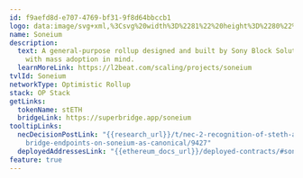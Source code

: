 ```yaml
---
id: f9aefd8d-e707-4769-bf31-9f8d64bbccb1
logo: data:image/svg+xml,%3Csvg%20width%3D%2281%22%20height%3D%2280%22%20viewBox%3D%220%200%2081%2080%22%20fill%3D%22none%22%20xmlns%3D%22http%3A%2F%2Fwww.w3.org%2F2000%2Fsvg%22%20xmlns%3Axlink%3D%22http%3A%2F%2Fwww.w3.org%2F1999%2Fxlink%22%3E%0A%3Cg%20opacity%3D%220.7%22%20filter%3D%22url(%23filter0_f_7590_1995)%22%3E%0A%3Cpath%20d%3D%22M68%2014H24V58H68V14Z%22%20fill%3D%22url(%23pattern0_7590_1995)%22%2F%3E%0A%3C%2Fg%3E%0A%3Cpath%20d%3D%22M62%2018H18V62H62V18Z%22%20fill%3D%22url(%23pattern1_7590_1995)%22%2F%3E%0A%3Cdefs%3E%0A%3Cfilter%20id%3D%22filter0_f_7590_1995%22%20x%3D%2215%22%20y%3D%225%22%20width%3D%2262%22%20height%3D%2262%22%20filterUnits%3D%22userSpaceOnUse%22%20color-interpolation-filters%3D%22sRGB%22%3E%0A%3CfeFlood%20flood-opacity%3D%220%22%20result%3D%22BackgroundImageFix%22%2F%3E%0A%3CfeBlend%20mode%3D%22normal%22%20in%3D%22SourceGraphic%22%20in2%3D%22BackgroundImageFix%22%20result%3D%22shape%22%2F%3E%0A%3CfeGaussianBlur%20stdDeviation%3D%224.5%22%20result%3D%22effect1_foregroundBlur_7590_1995%22%2F%3E%0A%3C%2Ffilter%3E%0A%3Cpattern%20id%3D%22pattern0_7590_1995%22%20patternContentUnits%3D%22objectBoundingBox%22%20width%3D%221%22%20height%3D%221%22%3E%0A%3Cuse%20xlink%3Ahref%3D%22%23image0_7590_1995%22%20transform%3D%22scale(0.0222222%200.0227273)%22%2F%3E%0A%3C%2Fpattern%3E%0A%3Cpattern%20id%3D%22pattern1_7590_1995%22%20patternContentUnits%3D%22objectBoundingBox%22%20width%3D%221%22%20height%3D%221%22%3E%0A%3Cuse%20xlink%3Ahref%3D%22%23image1_7590_1995%22%20transform%3D%22scale(0.00666666)%22%2F%3E%0A%3C%2Fpattern%3E%0A%3Cimage%20id%3D%22image0_7590_1995%22%20width%3D%2245%22%20height%3D%2244%22%20xlink%3Ahref%3D%22data%3Aimage%2Fpng%3Bbase64%2CiVBORw0KGgoAAAANSUhEUgAAAC0AAAAsCAYAAADxRjE%2FAAAACXBIWXMAAAsTAAALEwEAmpwYAAAAAXNSR0IArs4c6QAAAARnQU1BAACxjwv8YQUAAA%2BVSURBVHgBtZkJdFT1vcd%2Fd507aybrMAlkA2SRBDCs4RkDpInwEKk%2BwFq09ujr27S0tue059ieF6rP8xa38%2Bx5xfqsFmtbpYWKQgQaHJBFCYQAYQkQMiSTZLJMMpntztzt39%2F%2FzuApVREQfpw%2FNycnc%2B%2Fn%2F72%2F9T8MfEWrra3lY0n7cofomZ7n8swU7LYKYpM8ms0qag4rUbLsMleU2zWlbfC%2Fnnvxm%2B%2FCTTAebsAIEKZ64YqFXrH4sYnuiasKC0qzhfwciGRbIOwWYSzbBgm3DRRchcBllezpiPvOnj9KP7vw3u9XpDyFz6nDQ8e4kcGNbb43%2FHCdxsB12vz59yyodE5%2FdsGEBYsneEqgz56CgN2AUTsPMacFZIcESpYNDJcVvMBC6Xvt%2FqY%2F716ya98zXeuef29mvGKyLz6pyC33DkNi%2F5FkqrX1LRgLbmjf9XrPtTJcM%2FS8efNypznnv9BQWv%2FQlPFTmXPMMHRbFBixMRC1iZC0W0CxSaA5rUBcEhQbHJQ2nT6%2FyfeHJZ%2F4Xg48%2BUxz9VDd9KZ4eY5LFzkwOAYUnUCiOwTxDw4k1CNHfjaViC9u3tyofBkLdw28UFO1rL6h5N7mb895uBpcVqaNGYRuCYGtDMSsPMiSAIrVAhrCMwg%2FQWWgaPuJS0eOtdXs2PV070%2Bf3bNo6M4pH8SL3S7gWGBwsQgtIrwr3w6OqimCXlxW198bbBiXU7hv4Hxr6CtB373gHxq%2Fc8d3Xr1rSo3jlNIHHVwYhiwGRCUOZAsHKYsIqiSChuAMXktSDJR%2BcKbjtx9vr9u%2Ba0PPE8%2FuuCtYPeWdhMeVy%2FAsvlt8uSxdCI9XEX%2BVIzJQUpwDzJyKokiUWVMkFR3t7zjkv27oxsZGNjs14fnvzf%2Fuj%2FPzxjGtyUvQwycgLALE8UlJgQNFFEDFq2ahwBaYKAPkN58585u9zYsPH3wh0PjU7gXDs8t3yDn2XAZh6YLMosD0RyNzdSB8GcaFY%2FZkx6Airizgi48Gz%2By7eF3QeWrphn%2Bc9eiPeKcdTqq9EBRSEENgWWAgRYEF1gTWUWlWFKE8boCrub3zjy1NDYcP%2F2%2Fgocbfz4hPmfBhwm11MYQgHQGG0CAiGJ4ZcCYdUgSvOl7x1jAB7%2Bu4vdg6ECf3ejX3zr4Lh4PXBL1k7j0%2FfnDqup9JbjecIUEYFhRICABJfL0KLpVDdQUeDFwsrvIoAedHJ476Ln1cs3fvz%2FufeGLjTL0gd5%2FOM1lcXAZWVoBNqsCoBjAYfMiN4HQDTDoVILRBwc2fATz4DHF6iTQ4kGwoZPO29HW2RK4KvWBB3bSGouWbSgonWTrZARhFYJknGWAGVJ4Co8I8ugQCl0YMsLec%2FfhAf%2FvdTU3Pjc6qXeV2j7Nti%2Fb1c2qvP0b6%2Faww1CO65BFwJBO4c9SU0pG00gz6Nt0BYanaDGgZD8pFxVPlxe7RU5dm9LXsfPOvGa9IebS6ednbOu67fW15nxSBEY4qTCCF0a4goMLzoCGshu7AWCwwKcaC0Xpq90exU2t8f3opDF9gtbWrHYzNubxoQu7KotKCtaK3nA%2FayyDpyQM91wEG5new4avEwObQR6yYWVy4EQM%2Fe%2Baj8zD6wis%2FOrzt%2Bf%2F%2BXKWLvdMeuaus4REli4URXkaFDVDwBhouFRXRcOkIziD4xDHccdu59%2FdNDqz0bfzPBFzF%2FP7Tiv%2F8sVMnjh7cIghFb7r4RN60nGilkhAhBRYgKAqYizH9W0Mt1YzifIEb5O7IDDdxvBb0tyWvgF62bJklTyh%2Bf1L5DMeokER30BEUEJTegDGBNY4HIlqgXBbA1t79x%2BaA7xu%2BN1760mJwxQYutIUP79%2B3NSe3uGvWeGUVSVmZuIHgKAa57CoZ%2F9bRhVh0S8GZ7ZQPtqmB84c%2BvAI6P6d4TcXkv%2FsWl20FmVMR2DD9S8uAU2Adgb1EAs%2BZgbYdft9an%2B%2B1CNygnWxtOS45Jx%2BoqRC%2FHo%2BKlgRjNcGp4oRJR6SR%2BVvRZgX9bP80hyXn%2F6na7OWbuFwFj7q8HlRYRUgddJZgRBu4qG%2FhDVgObJwFJgeU4fe7dq7y%2BX45DF%2FRtmx6%2Bc8Hmlv%2FpSorQGyDQ8CE4wAxFYMVl4JOoiC2QoBDtfOrKgpcnKOBfs6Erq5eUpI9rmSRYUef5RCUpX0cSQMTYqYjgxPgdtkGgcC5n%2BzZ89oluEm28eX%2Fe%2Bvk0XO%2FrnJGgB2JInQKGBmBkxpASkvDqzpklY8HV%2B64hz6F5jh%2Brnt8iWSIBr4i3B26BoVG3DQ4quyw2CF%2FON72zNv%2F9ku4yba3qeVJSQlFXdEwMFGM6TiGCUIzKUyCKcNUXLBLkJfvqV29erVoQotOd50TXYNFl2JYmvlp6aLQ9B9VWYTZUh509ne%2BBGZpuLm2f%2F%2F20e6ugS1lNh3YeBIIFiNIaKabsKm06iy%2Bca9nvH2w395gQgtZ2bOtOU6ExhLL4TKh02FACRnMy9aRODkcbtsGt8iad7dszZYM4GJxdA%2Fq14rpJoCLpa6iapCXWwBu3j3FnFwsLne5FVtKSBD0aWKWWkY3JxR0ECypkhWU0bH27dt%2FMQq3yEiie3tsLCILKd6qpBCaTyc2RtPNCshiJbVjQSuSPGWm0tYsV5aEraWALSKHanOoNMMQs7mhLaQNoe2EPwS30Hw%2BnxaJyH2CTjMH9imKavo17VlYVJ5eLQwL2aJjBktbUMEqCTZs5kWEFmiqzLgITZfUPUR0j3hKDsEttngiFWFpFKnprMGmVNM1KDSPS8RfW3lxAoUmPMcYduyJLThJCAKFphUVHSOjNsEGSQbdgFtsVGBC21j6KExzgNCMqbQCfEIBK8annbMw1KexWOoRm11yEwnbTqzuCiZ0Hv%2BAo76NN0niBuJuzg232AgxCnSaY3XdVJvVzc4bOA15EujTiggWgU%2BZgajEoyN2q%2BSmnZYiY0eH4Cnq29j%2FcoYO8WQKht2WmXAL7c6GdV6Ol7wqQVBU2oRGH%2BZweOBVAhYZCwxxgJ21tZqBqEXG2i1Y9512TG2oNg4j6NsEBKyO2IyCHouBnJ8zt7L%2Bh3a4ReawF9QIgo2hHR6FZtE9qE9zSerP6BqodDYnQSQWvWBCR0L9zYochywHZgkr9hg4ZePIh6%2BC4OCpARePgj6%2BwFJUXrwKbpEVesavUhCKZKBp9mCVDDQuF86fEh5LnAh2tJvQ8VDoZLDbD1lOB7gcggltzUBbOA1EJQaJAZw86hb8U21j4w2dSl3NauofK8vPKnggQptOWtdQZY4urIY8qm3BzJGjCTAQHoKQ1n%2FEhLaJ4tFzp9oGnA4HgovgsLFgx0MYm0TAKuggkSQwl3qBnTj%2BTkYvfRBuss0oqmzkvV5QaNhpFBjfrqmyYqpskw3wCi4IhHrathx5%2FaIJ3dTUFDnd2vK%2BoqDf4Pmby4mjPHZ82MaCDc84bAJ%2BMDEC3IUgOOsX%2Fbzm8U1lcJNs9eqnHi8uKX%2B4D9%2BfoaEvIzRLgzCjsogqu7GDLrA4oX9g6DX6mU%2F76ZGh0MaWlk%2FAjUcGbqeAamNwoNp2BLdbNLAzMkh%2BP9gUxmldUdlcvfYnE%2BEr2tKV6yvnlcx5uj%2FXBhoFvqywooCAi0LbsMvz6g4IRvoTu%2F0HmujnPp1c%2FBf9ffmerCVLF1eV8HgooygpUNGvNMyRmPVw0YSPLetQDISy0mzjjmlrPN5Zx3r2v9cFN2D19zxetmLS0t3DJVmeIUM13YJFcA6vPD5HQKVtSQL5SRGqcstg7%2FH9b7344b%2B%2FfgU0NbvDeaHAY3tkxvQiRlXiWEk1UwF6VGEgM8GciTsB3DbwzmwHs3DGt7yVdY4CwXO2r%2BPQNY9eD6xqLK0pne8Ll2YV9xkKEJVOKegOGWgKLGIv7cJ6MUnPhRSm3LdObL7v3MCJ8Geg%2FRe7u0VJuq26uqzS5eSwG8RZEXetmUoTWrFMepqOmFAExIgGltlTq7nZFY8WVi27zWsv4ydPmjbU1XFE3rBhwxco%2FIOpNeVz98RL3MU9BjYH9F40U9AARJF4JQ1tRbcoSEowRfBC85k9T7%2FyyXNbL9%2FjM0e9CxsW5tRVTzzy5PrFZTFsyHv7kzA4TGAUjwzCETwllTmskDz26Hi8i0NuSnSClp0LemGBeeqkh1HwcJTuVjaH1KS6ecv6hsfove%2B%2Fv3HOncWzdo8WSe5eHYFRWUJPnQzDLNWcSqufjsB4WIPPqNCLoCN4qmvvpR0zt3Vsi15m%2FMwJU6AzIFusuUd0SDxSOSMP74dKowpUceodJP0flR4fhlGOvs%2FGosANDgM%2FFAIxlgSREJwoWYtrONWa39L77Y9Pb5Pv%2Fvv1DYsnV28Z9rA5QT1hKpz2Y6owBqFC87JquoUDC8n4ZBaEhoPh%2FcFDi7ae%2Ft3AXzN%2B7lnexQv%2BHs2w9wsWfdnkSVksQXAVb6xRcIQ2F4IzBB9KwdEvGQ3hFRm7Mpw8cBNsZ7BdP3Vp2S%2FeXR%2B6r%2F6pmtrpC3eGCohjWKXAmglMpxGzXGdSnBl8MgZf3ArhUL%2Bxb3jv8i3H32j7W74vPDXtPNfdKstWOl0uLSlxAC1VCkLrenrRjRg0rSA4MdML%2FqlOz%2BlUSPWPtipdoYY3dzUO1tc%2Bvra2Yu7vhj26dSSVwI1rYKjpCZvRaADq6ZyMRURKGOCO8RAaCowcHzv6zT%2B1%2FfaDz2O76qF654We%2FYrqCAyHYiuKiqx4gI9NLPoeVT0NTsxUSDdAwXWEiPdFzyQDgZq3m18KLbnrn7%2B%2BuHLeO5FCkMJJGV1MA5I5EgA1DcxlmiIRGyJpTIfuwXPdJyLHlu88udX3RVxf%2Bk1AV2fgGEOydnR2jXzNIkG2ZGVN0LTiCKqnwWlQjQYix5LdY%2FWb92wMLf%2Fav36jrmrRG9FxRDSBEc5ASAqdPoihU7YCXAIbomgKUiOjcHG0fVevEqz76NSOq%2Bb%2Ba%2FrOpaent889rmhzV8cIGRqKzsfzR5aeF15WOoVBFfRHWyN9seVbP3xloL7msbW1c6p%2FFcvTbWMJzPcIrOMi5lLMSZvIeCgTTWK2iWJ26goHY11PLFw184eb3nlV%2FjKe6%2F5Krrq6eiIn6v%2BRn%2B%2B831uYwwuiHXr8yvFoL1u%2F6%2BCbg6vqvrtm4ew73o7m6RDG44AU9g4aznk0%2BAz0XZKkCzMiFoxoZEhLqmPPqIz%2B6oFju%2FuuleG6oS9bVVXVVPx26nscIwl8gv2Br80XfnDl9x%2BonDb79RFnXIpGo5CMyaAkUgiN4DjjqXICkvEoUVLx04oSe1eMkP%2Fx%2BX3h6332DUN%2Fnq17eN1PFZ1fERuL56kpza6rGjFUPa5regiD9ZCiJttxwj%2B47N6lZ3GgvuFB%2BS%2Bgy8q4m3341AAAAABJRU5ErkJggg%3D%3D%22%2F%3E%0A%3Cimage%20id%3D%22image1_7590_1995%22%20width%3D%22150%22%20height%3D%22150%22%20xlink%3Ahref%3D%22data%3Aimage%2Fpng%3Bbase64%2CiVBORw0KGgoAAAANSUhEUgAAAJYAAACWCAYAAAA8AXHiAAAACXBIWXMAAAsTAAALEwEAmpwYAAAAAXNSR0IArs4c6QAAAARnQU1BAACxjwv8YQUAAGlUSURBVHgB7X0HgB1Xdfa5M%2FP627d9tVq1VZclWbYlS7IkS14jW7INNhhQSCAQSH6chJI%2FHUICiADhJ6QQigEDCRC6qW5ykWQhd1tyR7bqrsqupO37%2Bpt2%2F3NumZkVttzkrmuPXn875XvnfOc7557L4HU8Nm7kxtatb5nkcGOGD3yKy6xJzOPNYLAWziDLuVHHAVIcWJIxZnAwAF%2FzAbjDgNUAWBk4FLkBBZOzYW6wXiNmHjaT8b1T4xP3XXvtRhtep4PB62R0dXUlHSc5zfHNRT4zzgIwFyJg5jBmTWCGmTNYzDLMOFi0WQkwzBiYVhw3C1gsBvgeYKYF3ERw0cYMQPABggk8hhvCzvY9qIILjl0te4XCrnhx7Hs7N33jy%2FA6HK9pYF286uKOgmf%2BvgfsfJ%2FHlzLTbLeMpJUw05CJ10E6gVsc76fqIJFIQTweByOBoErEgcVj4MdMuSXwvmWCl7DAU4%2B9OD2OgZukLQ5uGm%2FTcYBcAjpSFszcMwrX%2F%2BvVNqsrNd36v%2F9WgtfZsOC1NdiFqy6cU3Zjb%2FWZ9ZYRN3ZuzMwYOSsLTclGaEg2QCPe5hBIyVQaYggihsDgMQNc3BwEjhtj4CB4bHoOwUP3vTg%2Bj5u4jxuBiYBFYPPxluOtYTHIuBymHsrDBQdc2PfQLiiPjXzmrl996dmBiqP9Y4zDa2S8JixW19LL2qvM%2FhMPrPcgUuYkEUjNiWaYmJoAE9MToCndBNk0AgktCydLEzeganGoxgDBYkANQWEToPA12zIUgCzx2LUkmDx0fwJM%2BDxZMQIj4H06gfh1kKn5MGOwDOfursH2ex%2BAzUd2%2FNtd2%2F7j755p35esecs6h8c%2F7ceSsxgzD8ST1v9YDcnv3%2FeDL%2BfhVTxetcBatGhdJhXzlnHT%2BnO8yl0pK9faiGCakp4MU7MToT3bBtlUBixyVTHkP2iba3hbMn2w4wyqJj7GjayUjcByTCO0SAJI6haB5qO18vF1P6E4Fj4PhgGmyQC%2FEhptD2b3V%2BDMPTZsf%2BAB%2F7ajO%2F9f1qr%2B86ZNX6493f4vWbIkBqnpf%2BHXT%2FwEb56Y8w38G6U8%2BGNDwLxaD%2F6J76bi8W%2Fec8PXe%2BFVOF51wFqxYkPKdwff7fPEh0wjubAp0cqmpCbDvNwsmFI%2FEZqyDUi2GbougIrhomXyEUwelPCWLFMNAWYjLmy8co4pAeVahnR34r7kVQQorgGFBJ7jZzneAj7P0FqZSNoTCKpm24eFfWU4Y68D1997F%2Fzm%2BMOfuWjNv31y40aKHp96zJp1aaJlcvtXUjPP%2FD9w7mJwmxrAdVxwB0fB6TsKXj9uA70Ydxar%2BGevjZnxz%2B64%2BWu74VU0XjXAWrFiRYq5yXe7fuwfLCvb2Z7ogDnZGbCwcS501E%2BATCaDF55D2XKgwlwoGo4AVBmfq5HbIxCR20ODQ%2BAhUJFrIzB5lnJ16r4g7Hifk9vD9xHAMFyUoDKlpUriqWupuQiqKpy514Nf3HsH3HL0gS%2B%2BsavxbzZu3Og%2F%2FXFsSCXqJ1%2FTtmTlH1ZWnwN2ez24aP082wWv6oA7XAD32BA4h%2FvAO9qLIDsCRiU%2FZjL%2BMzMW%2F%2FcHb7z6CXgVjFc8sDYs2BDvTfe%2Fy%2BPxz1hmrmNqchosys2HsyfMh%2FbGFuRNMaiBDUXcSoYNBQKUQYDyhYurkAxAHApB4aKVEaCiWwQHuThPWCQJJOH2TOJPcqPnuaXkhRgRdAQVSgtp3K%2BWqgdLjlZhJlqq7925Ge4aePyfH%2FjNf33yZMey5PKN6Rnpumvbzlty2dHz54HTnBGRJqHQx388lCu8CgKsbIM3UkKADYPTg%2BDqPQxe3yGA0rAXM%2FhPE7H0J%2B%2B74Ut74RU8XrHA2rABAXVoqMt1jM%2FErbqlU1KdcHbDQjin7QzoaJ4gAEWaUZFXocBrCKgaFNFSEYcid1cz0VKRlSIyjkfpCddHINIWigkeRbcCTOT2DCYtVVxyKa6AZeBjhq9ZaFlS%2BF3tJQcW9dswe48HP3vgN97mow%2F9c%2BqC%2Bn%2FZtnGj%2B3THs%2B7KjW2zW2Z8xVp2xobj53ZCtTktgI3iKvgIVgIXhYSe5yPIOFovBFmxBu4oAuzoMLjdR8A7dAjcvh6UZUeH4wb7gVWX%2B5cHrv3CMXgFjlcksLq6Lmsv5yv%2FY5iZdRMTU4xz68%2BC8yYthiltEyGGGlHVs2HMK0PeryoLJd1ehXkIKkNwKEdskj%2BRpSIwuQpEAkxkpQxppcjlceX6PDoj9JgsFb6Hobtk%2BD4LX0%2Fhpe%2FAC37ukRpM7%2Bbw7TtvgbsHH%2Fv8ZV2NHzuZ%2B8PXjOLhmdvMVWeuPrR0CtTqkzIQwP0CcrVA4CJg4X1UHBBXuHFwPbxPAEML5g6XhQVz9xwCr%2BcAuL09YJTHCrG4%2BU%2FJzJxv3nPtX1fgFTReUcBasuQq1Lj3fIRD%2FBONiYmxJfVnw%2BqJy2BGxxRI16XA9hwYsUsSVKwqLZSFaje6u6rhSzJObk%2B4OkMASBBzivDwSIXIaYSg8gWoTGExNFHnhpQRgABF7s8kUCGnwqs9CS3V2cdd6NzjwA%2Fuvx22DOz8zJu7Wj95MlBdtOH%2F1a9onvFrb9X8C7rP7gC7PoEczhB8TQCL%2FjZthnw%2FPSeApjdfAsyrIcBK6CKH0YIdGQRnLwJs7x7wjh0Ey6k8FEvEP77zui%2FfCK%2BQ8UoBFlu1%2FKLlruv%2FIG42zjgjOw8u7lgDi6adAblG5CHch9FKEUacIoyhAywhoMhSkburIKBElIfgIhAJ%2FsQkQfcUuAIOZUiLpR8TiIQmRS6SLrKyXAJUpuRUBKoMXukJZQfO63NhUo%2BHlupm9zeDj37ukTuu%2FsTJDurSd23MrWg856fOqjnr9y5sA6cuIXQ04myUDiLJAkzpAsV9kSKSnyWw02OyXh6QforHRCDDgMErIskfLKJ7PAbOrv3g7d8Dfv8hiDP%2Fp2Zdw1U7r%2F38GLzM42UH1tq1VzYXR0f%2B0jTS%2F3dSYnrdypalsGbGcmif2Ip5OszulsuhlUJQFVFCKJuesFA1IuZklQwmXJ%2B2Uo5hKL4kLRc3JcjISgkLRa%2BTC4pJd0RgIzAR0MhKgSmVdOJUGbyiUysenH3Uhda9Vbj2oe3u1qOPfGJG%2B%2Fn%2Feu21v%2Bc93XG99a2fnXjOpIU%2Fqq6cc8GB%2Ba3gYqpHcDZTgYmAQ%2FtjgAAZuVsJNukSmeJe4gIZoNwjHiM%2B9F08dtTO3HwNLVYBnN3IvXah9dr%2FJEB%2BoC8Ri%2F3jzhu%2F%2Bl32Mir5LyuwVi9fu6jm8u8kjfpzzqxbBG%2BadhEsmD0H0shBahV0e8U8DHtF5FI1yGPEV2IoJWDEJy0UKC5FJBxkyE6cin7lGkj0mgCR3Ahg5IbELbkcIu2kT5mh8ElygrRUCCp0Qe2oqK%2FsdaD9kA%2FfvPtm4lRfuGJt60dP5v7Ipb%2FtvMtura6a27XvjBZwstpSabeHgNH36QqYBDL5WFwRQ90SsKS3FEPfYuYIHAS8jftXKyPARirgHkKJ4uE94P72cYBjPTzG3e%2FHm9s%2FdN8PNr4sCr4JL8MgMote7YOub%2F20PTF9ypsmXgK%2Ft%2BhymDdvBpiYH8nnS3CsOAr93hiM8AqMIp%2FKmwgqk%2FQoLlRzqZaDlBCE1TKEddI8SrtBshIi6tLgUpaBK5dI1ok2pjUqvI3hbRYv2pSSC8vQUjXus%2BG7998Gvxl69O%2Fesrbt0ycD1Rvf%2BdHGy%2BddsrW0es6qvXObwMskBJ8S4AGmwKLQoiyVBAxTWJKvS3wx%2FRHxcdrwsEUKKY5Pxkj5J7edwdxUYxaM9la8bUGLl2BuoXSWP3J8w6Q5K357dN%2F93fASj5fcYq1cua7Nt2vftFjuijMyC%2BGyqRfBsvlnQao%2BDhWMfkYKBRiy85AnGYGhlTJdBBSafqSyjtKkPDyxjoj0lKgJ0g1qAHlGBEgKWFxYL1NEehTx%2BZqkxyTnASF8SlBl0NVMxGhsZa8H9Ydc%2BNb9Nzt3Dz7%2B6cfu%2BvqnT3ZsF234SP1lHV0%2FHzp%2F5tru6Sh8pmRuUlgjQ6PDUNZJEnWmLZWhCLy4L12lwBU%2BT08b8mOiakAATd3SsaP4D2W0Ynm0rvZIDZzuAXAe3A3uQw8CP36wmjTMj%2B%2B46cv%2F%2FlK6xpfUYq1eeuEFngs%2Fy1nt569uPh%2F%2BYOGVcPaieZjPM6FQqEB%2FfhgG3DxaqTKMsZrkU7jVMDtCeT0brZWwTkTOlZsjzuFpMOktcH2GCOOF26N0jLh40hVqFR2EW5IpGsr71eEVn1Kw0VJxSB2owI8eud25e%2Bjxj731ogn%2Fum3btqe9MOv%2F8LMTL2k772cjyzsv7O6sR0sVV4BlyrWx0MXRYBBaLhqGtFnaask30NMs%2Bpbga%2Bhr8S9AEm9JW0vii0kyZ0mUTOrTwCa0AEs1ALeZ5Y4MXfyt7%2F963jmzV9ywb9%2F9HrwE4yUD1qrlF17meubPWhNTJl%2FWvh7esmgdTJ01EVzXg1FMYxwrj8CQK6O%2BPFkqyvMhnxIEndIwwu2BdHOGIuqiyA6ENfKZEYJKuDt1nykwGWbAowRJJ34lLIYhJQX81dfhfnYQqFBybOp24Fs7boZ7h377uYe3X%2F0v2y688GlBtQCzA289Y%2F11hWWdF%2Byf3iBAFXAphQpmKuAoMJHtCPGjSLriVRCAKUShxqYGlrBiyoLFNbhwS%2BO5sBIorxCva8G8KeZOkaIyd3RsYcWprJgyc9ntffsfeNF510sBLHbe0q5PMy%2FxlbnZRem3T30zXHLuGmiYmINSvgJDo3k4XhtBkl4S2lQBSXqZXJ%2BK%2BmoKRC5T1krzJ2GJaFMcKrBUphQbDQUw5eZ8TVTIculQn1I0eIs5a6hDxXta3oFzyVLtr8A3d26CB4pPfvCR7V%2F7wsnqpN7ylo0Nb198xZaxZZ2r9pKlSsel29PWiT7JghsJKlBfp%2FmUBp8GlaEZV3gLincFm7ZcILeYBhZuWQIaJeKp%2BLC5DozGJnxzBpyhkRm%2BXb5k8vzzthzdc%2F8gvIjjReVYXV0bstVi%2F8djkP27edkz2YZZV8CZc%2BdCHMlmYawMg6UxGHYLKCPUoCRyfQ5aJ19oUrQ5GkhMWyrFoUxZDuwz%2BZx0ecpiRTiVjP4ksIT7M6XcIBR1U4qfdEGIqE8tuLD4OEDmsA3fefi22j0jv%2F3443dd828A8LSguvTSjbmL5y7%2F%2FuiSqZfvm1IHXiomv1%2FzKB39GUqcIhLPJAPnLGTlgWVT3EuTKq44lgAl3ppS6gqIPO17XG8gbwUHI1kC74%2FhLcYeMIA%2FmNrBEahtfRB51w6whvp6UsnkFff8%2Bj8fgxdpvGgWa%2F2K9U2lcuHbKCW8f3nTKva2OW%2BChfPmYPQFMDKCVgpd36CTR9dXQZJOeT4SPJU2RaBi8uR4eJbI9UnpgAlrJG81p1Jujy4AuTkuia9I0YDUinT9FBF5upgGgQr3MYH3c8g4OkdrsPgYXtwDRfjeo5urO4t7%2F%2BbRO77%2BJTgJqC67bGP7ZfNWXD9w5sS1ByZnwcPcZQAczpWF0faFRzSDE76VdnHc4zASBG3blOvThF5%2FjYwcQ7dIt5YGnDg%2B%2FNHQ7wpdYy2XRNfYjG%2FIouUaa3BHB39%2F6pnn39L35L0vSq7xRQHW5Zdfnh4eK1%2BTMhs2LKlfBr8373KYNWOqVNDzReivjMII6VNC8HSgjEq6tlQU%2BQkuRdbIVNZKKeNCkxLAUhGgEhG5cnmUX%2FOVBRPgEqUusnpAkHRLWikK4xNo4TKOD5MLlKbBlM2hGoLqNv5Qcd8%2FPrz9a%2F91suNbjpbqjdPP%2BfbookkX7Z%2BEmQGM%2FnRqRmIo4ggCeQEiPErzJcm1OPvd5%2BVHw8%2BxCO8K1IrQS4buEZTHB3lxyT0m8MkE6nelNPKuhnr8xcbAGy2l%2FJHBS6fPPf%2BBI%2FvuPQyneJxyYK1bty4zOlDZnDYaL7mg%2BUJ467zLYFpnB1RtB4YLeeivjsKQj6BCK0VyAkV9BKoaU6AyI65PEXQecCrpArlyM4FlUkq7JMxmADTh%2BminDGm5iKhT9BfHK1nneDB9DEGFv1d%2Ffx6%2B8eiN%2FhOVnnc9fMfXrznZ8XVt2Jh95%2FSVNwwt6li%2FtyMtJlaI71eDaXDRA67u%2BGJSj7JWEZBBBEQ8AhD5DEgNXoGKjo%2FDOFIfge%2FvBJ2g3SNuKZDknsBlZ%2BPIu5BzxXNUWNjgFocv65y3Ylvv3vuOwikcpxRY5P7GSvY3MkbjpUsblsPlc9bBlI52qDkOjJaLMFAbRddXVrVTjiDogk%2BhnCAiPbwf8iklExgKVCx0fxz%2FkyRdJWwNJXxqa2WYgbQg3BOBCq0VEfU45kUymA7pLHiwaABBeLgAP3pya%2FHJyqH%2F%2B9AdX%2F%2FuyY6v6%2FKNLW%2BbsvyLfXOa3tzdnkaNKib5FO0E%2FQ3hh8P3s8B68XEAkoyLRZUHYCewXfmcfJJHDaCyWJyxccDiMN5qaddIA%2FdSRo%2B4JfB8lNHC%2Bg054Kgw%2B8P5LC%2BOrJu%2BYPWNR3bfOwynaJwyYC1ZclG963v%2Fk2b1b1%2FVfAG8ceZFMHniRKi4NRgq52HAGRX6VBEtFRXkkZRAgHIQXOT63BMA5QcW6gRLpaK%2BQLMCFhBlIvDC%2FakcnEzsKp0K34eOAHIOh1mjLpx5HBX%2B7n744RNbx%2FZUet%2B%2Fc%2FvXvney41u%2F%2Fq%2Ba3jan6wd90xve1t2REXlG8jmBZQKVzNNXWwMMX2NcgcuXFojroBBC4IlJOlzCY7wnHW8NpUEMY8Yg2oToZ0K3K04DhOSeeFcCiViVIsbGRnwxDc7xoQZ3bOjymWdd%2BKPDT959SqaqnSpgsc4pnV%2BIQ%2Bo9Z%2BaWwJtmXAyT2ydCzXdgrFpC0XMUlfSKAFQFSboocWEhn%2FI1oKKygRHRqZTLIxBJMEHgDkFZKgKVFjt1OQpZk8D94SXIIqeaNurAwkELqn3D8KPdW%2Bz95b7377jjaz852cGtWPFXqXUzVnx1cHbzW7vbkkhcYsI1ibJPOniPC1AIC0Xg8VXZnsdDeYBL4AmgKICJEbFqUt9S4AINjoi1U%2F8y5UuFoVTv1TyNa0vFIoKq%2BqylNsHB8J8iRbF1WeAVlHMGBhv94ujZCxYtv6n7yQdecG3XKQHWeede%2BHmLx%2F9qUf1SeEvnJTB14iSocUwiV%2FMw6I6hio6gEpbKESq6tFIy8vOjnMoIlXJRi8T0FqZAgmpLQdAVSQcWSAoyilKciog6TXrAC9lQ82DmmAdnDcRg4GAf%2FO%2FuTdWjzsD6%2B7dfc8PJju3SSz%2BcWDdz9c8Ls5vffrAlDowslSo1YHpDDUwCi2OExyWn8hXY6Es8riwXBKASIFRgE68x9ZmIi9SgC%2B1SKKQKUGlXCfL8sBMMJov6WghdI%2F40hAUzkXNVkdB79UjoMQHrHDs20y5VOueuufyGnoe3ufACxgsG1sqla%2F8QbcJnp2fOsC6ZtBZmT%2BxEF%2Bdg3qoMQx7m%2FKAiqxIw8quh%2B5OA4tL1mcpaAQ%2FcH9d5NM2nuBI7GagEMgtIOTfCiFBWCqj6dKWm08FhChjqMYc2HUE1FzlV%2F%2BE%2BuOHg9v4hVnjPHZu%2FfuvJjm3Rur%2FNXNB6zudKM5v%2BsLeZ6mgsMNAaGQgAw%2FOEZTJ8ecvoMeYYyYrRa0BgE8VUCnQCNPJWSAf0GXXBdXQYWKmoFZNviAoXkSgxRI4GnB6hIBtaMP0dwnIxeUvnjjgXpLLgY57RHeyfD%2BX8WO%2FeB%2B6GFzBeELBWLe86D8%2FrjyalZmbWTrgQzpw0T8yUGXMQVP6Y0KjKzBGbzTzh%2BhylS3lWCCid5yNgeBGABWRdJWUFhzJCCwVKagDlKplhBNEfWY4kIrQRk8kz8h7M74%2FD4UMH4dcHtw6NGqNXbrn56s0nO7auri5rRevKL%2FGZjR8YrDfENTQx0ckcGwzXwc0FAyNdZtN9D%2B%2B7AmQCcAJk%2BFiAy6cKPWnVlMsksImhi6yU1RKciYesSXIlfV%2FBiisOZkSf1yO8f6IAFw0QfPWY%2BBYVs9J8gEomCSyB4BoqM%2FtY37qZZ6zYcXjv%2Fc97wsbzBtaqVVfUeXbthvpY%2B%2BTzW1bB0klnixxVwa9geqYgLBXuIvIpmUR2Fa%2BS0Z88OE3MZcSnwcSD53jESmkrpu%2FrSFBUAhiKRRjS9dH8ZDL19VVPWaoYHDh0AG46%2FJv%2BUqx22W2brr7vZMdGZT1Dw5M%2FP2nJ5A%2Bj2sMILKZdAwsDEdOuQgw308HHdIubJV6zwazR8wg8B0GFkfB4gHFxP3CPvh%2B6RPV3mWL1AlBcu0UWoEQnpOWz46HDGYNozjEg8PoxhBZPp4IEPtXmxA2oJZPizHkDeXBGBy%2BYveTi%2Fz20684yPI%2FxfIFlTGlv%2F1aC1a9d0rQMzu9YBtlMBiO%2BKoyi8DmKkkJZuD9HuD%2FBqUBZKgWecWQ9QsgDkAHINI0ipL7iT8JyKQVdpkNMVeJLJN2UeTO8iE0Iqpl5H%2BYNxGH3oT1wU%2B%2B2g0XTXb%2Fl5q8%2B8kwHl2k%2F71OXvH3%2BR8vFo1AbK4oZylAZAyiPgYG8kdGGj41aHkFVFFuMNqciNotuBdAQcAg007YF0AxfWi6ycNKC%2BeOIPFPBpaFki8A1KhDJiDIEn%2BZMZLWkMh9GjBFHKs8tC62WHxD%2FUFAlvlalqWjptKigdPuO5%2FyxwcVvuuiqH%2B3ceYMPz3E8L2Cdv7zrA9y3Pjo7txDOn7AC2hqa0TJhBOiXBagqZKlApmgEnyJ9iiJApZZ7AZdSIOK6HZA8YA4qVaM5lJKZg%2FvKbQYuUdQsyZNLkx7I%2Fc1CLHQOGPD4wSdgW%2F%2F9T1YT%2FLItm77y5DMd27LVb1u%2FbEX7l471DcR6uvGHMorZAUyWFwt4W0C5pICcEW%2FLuFWKZagWi%2BCgRudVEIAINANznzH8ccX9Eu5LBQOHGtoAcpcIMLRYprBkynIR0AhAAcA46CI%2FHtXD9D%2Bae7GIyBCgMnSf%2FlO4RJ0aGidPqMe6MwxlOmo0OTeeFnzLPnpkxtBYX6V334474TmO5wystWvXTqiV%2FR%2B3JqdkVrWthBnN09BHcxQ98SJgKrmMCeWqKnmRJF2CKqhGCHiTEXFpZLG4jG6UVBDUUbHIphKyXHEtMGQyGdTJSShQzRzlMBMt1SOHfgtb%2B%2B%2FZZySNizfd8KXuZ3N8kzs6P9LXW%2B48erScL4%2FlByv5sWOVwmhfpTDWV6XbIj3OD5fz%2BQJufjFfjuXzFXO0YEO%2B4EO%2B6EGpZINdKaEAWUBQFSDNyqh%2BV1D9RgtGoCL36MhNR4sSaKB%2BWXw8XnhEfoDQfTLt%2FhiE6R79PsYCd8ijG4sAVXuGyHdTJYmDwq9hJsE7PoZ5xYEls%2Bat%2BeWhvfcMwXMY7Lm8ecOGDeaRnv6tKaNxzeLm82DNxPMgizpI2ayhTlXGFE0Vqhj90SY0KlCgGpc8lnlAHlHShT4VJezMCMte4ARpQT0vKhSYJOsWozQNSFDlGUwdsuC%2Bgw%2FDA8OPPGjnYN2WX371OZ2U53hO4qOjZgt37KkIk8no6BYyM7EI4skFZiw5O1lXx3L1cWipZ9DcaEGmDnOLRhYqPp43SEMFBUo3ngInQXMNE7jF5SQP0pioxEc3IrF0hxtTVaOGU8iYqpAwTF2NClLTY8pNsrA4MMbCJHVMca24ApiN%2FwzjNlDjUO4tQHnzI1Dadjuwob5722LxrpM1OTlxPKf%2BWMcOD13FfHPN1NxMWNA4DxIYSZQRTGMIKtKpqsSpmORUoiqBqRSN8utklXw4Yd4cKEBxslgKQOI%2FGZJzJS34KhLSpSTiF0lknU4MupK2Ksc0DYMpKCnceWgn7Bh7ZHN9k3HltddeXYQXcVx77bXUDrJPbTR%2Bpm7ZFV1XzMznzVWV44l396cb1qQbm2MT2zlMbs3DhBaMwIw6GKvVQd7OQMXLgO0gwNwU%2BEkEGB17Qs6KZjRjWlgxS%2Fkuya6EjTclU1KGTYLKV9Gl8AwceCCtIkkHCM4nBaOWugaWej2DWwUR57WhO1wyB%2Fz%2BQSjdM3zesFv5EL707%2FAsx7N2hetWrmuruO53GpMdDee0LIapDZPAQzNRQmCRol4T0Z8GFSgpAQLyzSORnq%2FbLEIo7ulJm1qP8hXT1G6QBRqWqgDF%2F%2BgXmMAQvgVBNWvMgPYhA7b3PACP5n97o8ONP7zhhqtf1vl1u3t2D%2Ff0PPlI9%2F7H%2Fve7X73mF055tHdkqDprIJ%2Botz3OcskyTGh0oC6Gtt2VsoTY6IobhlLq9bexE9yL0rG4NEdR1ynFURZOJYt8Ro8o54q%2BrK%2BLbpKCuhC6xBFwh%2FtXzl144Td79tzzrKLEZw2s9o4p%2Fx6D1EWzGxbCwpYzIIGKLRF2Yako98dk7s%2BlhLJKKstiPB64u0D0hEhSGSAiK0AghIqDjxJ44hUiD2gKPmLhLSWUJ1RQ%2FMwbMBGJ%2Bh0HH4CHC7t%2BmapL%2FBGa7RF4hYxPfepT0HN4z0BP96475s1q%2F5o9NvJk%2F%2FHSOX2j6UYiTG31ZWhv9JGDoYBs4wnAqJE7vrQ0XJkWUJYaIhZbPJCEX8tfOt2jB9MIAvWjjbJ3HnKsEJkKWLSpgkhAHdA%2Beizul0fPfv97dv5w27ZP8Wc45GcHrDUrLjrTdd1rWtOdxtktZ0NjXQO4MR%2FKooxYip%2B2IbUq31AuUCeSGUR0KqqZ8pWF0vktI4wQNTnXUaEy81pRJ05FJ9HCg42jpWpGUM0tWDARLdVt3XfB4%2BUnrmtoWvv2X%2Fzib15RfQyiY9%2B%2Bfd6BA7sf65w843tuYeDQsePO2f2FTC6bcmBKaw0aqEczWi0X811kxbhg1hpcTJkkScmD9BUPo0lgYXkNV%2B8P748HXuA1TiDymuh7oIRnFgOvPw%2B1431Tjxy9%2Ba5D%2Bx7ofqbjfFbAmjhp8tUJM7dgbvOZMK1xiuiSVzNdtFY2Rn6uABZZKiElgASWtj5BZAcRPhUckL7PVTGeIbiBVtPDmQNMKupMygpkqYT7K5gwcdCEbQfvh0dLT3zn%2FNWT3nn11R98zprLyzHQRVa7u5%2FcMXNq07cLA2OZwwOxJUU3ZczoKEF7E8mUPthovXxXKvM8KOiCIKwL3Z8CmvKDbJw6ygMhNPoMG%2FdYST6gwKaiTk9F7SJIKqF0dLTfdAqjHVe994ofnGzGEo1nBNbq1RdfgPnkz7RlO80zWs%2BA%2BmyDaL1YFfVUskhPgCpC1kXHFMWrNFEM1HN1AqQLVOUuoNydOujA%2FQELpk5RO2xD1FMxaMHwZTZaqo4RC7Z03wO7Snu%2FX844H%2Frfb%2Fzns45aXinjwIEDtZ7uJzZNaWu%2F%2B3jf6OJjxfq2hpwD0yf6yL0wN4y210Nw%2BT4bR8KZOncBCoCdoLazQBfT1iq0Wuo867cCBDVfJ%2F4qxXvo3KPV8AaKYPf3Te%2FpK%2F72yL4du%2BAk45mAxSZNnPz9hFE%2FfUbzPJiEhJ0axNZMAhVNfCCy7gWcitwgH%2Bf%2BWAAkHtGp9EHphDOc%2BLo4Q4Yg6lJVxwPDN8bw%2BSYE1cxSDKYMx%2BDOnh3wSGnXTxIZ%2B882X%2FffBXgVD7Rg3UsXz%2FvO0Z5jCw4PpmZn6wxjzjQfcglMtaB1xgwSukUlDPMIgugcKd%2BngxxgYfJa3oISsMLHLJqlhqch8%2FS8rnjFW6OMlKfvOPMKQwve%2F94Hv34yrnVSYF1wwdoVTo1vbM1NY7Nb5kFdtk5EguQGCVSCqANXQOJSTgjyeqAOFgKyHhXpNF%2FwGQuVdWBBcZ7MA5riRJrMEKBqwMCeLNWcfBp%2Bc%2BA%2B2FF85NZVqzve%2Fo1v%2FGcVXgNj165dLlqvn05saevt6fVXV%2Fx0av5MG1pzJjh4hNWqLAELsg4BKSd3xWFcnQyLAAZCTiY%2FJV2hr6wcj5SoasVfl%2BFINykjUHRQ4A2iFH78aGtP7w1PHt6%2F4%2FGnOxYDTjK8mvsXyXiOtWU7IJPKgB%2BnNJIXgEryKukCJai4cIN8HEFnQUeVsCRGa1d%2BcPBaCJWgMoNfoMhl4ZZFUE0tGzCzmIYdPY%2FDQ%2FnHtzqT7TdvPEkXvVfp4Nu2%2FOrb9lDP2%2B%2B%2B%2FYnjN99Rg4Q5CmdOK8PUbBEydgnimEIyK1XMW9aAUVUFJbepgoLm2ruyfIdRVOmqiopI7Zjga75s7qbrwYjXigofHim48OVjGsJ5JC2ItddDekYnJBonYnDh%2FCWPIvKE8bQWq6ura55dY%2F%2FeVDclPq1lBuRy9aIbRQ3JeiApMF9xKl%2FpTpojGYFZDfWqcBNnD1ioYdFj0wrABCIakT3USVaowz8yo2rBwmIdPHFwD2wZvOfhSrL81m3XfmcUXqOju3tf9%2BzpU39%2B%2BMjoRUOVbNuZczCIaragWgKo2YQfVTXLI%2FxJxTyaWkh5QpcJnsDBIjLE71QEjrsn3yvTTqgdUofBoSKUjx%2BZ%2FMMf3rzz4P4H9jzV%2Fj8tsCZ1TPucyZLnTWqeDRObOiCOKruLSWXavIgLlBwKhFXSVZ9SeuHj5AOxf8qCaU1LR4agyop1yoYqQRkz0QWakGFI0jE6OquYg9Gjg3Bd3%2B2Hqunquq03fvtV2f%2F8uYz9%2B%2FeMzps179q%2B3pEL825Dx5lzUPNqwGxHCYOnKpPgMpQco0AkSrOlQiq%2FhEWiRBaBSxhSjnuoh6rOBx190txHcsAmSfd5FMSPHsPk%2B2jb%2F3nvm7%2F%2FVBHiUwLroosuqq9VvG9lUxMSUyfMhvoc6njUD8AILRX9J4m6r4ROmULQgifo6k%2FNn6JAOrFiQUWAwtKRpSJeheCiuX8TEFTnVOowtVCCH3ffVB1iYxfffvO3XlU9z1%2FI2LdvV3ni1Gk39feNrR6p1U9autCAproElIoc0BuCy1VuNVoEqYepeRYfDyoaEfPFIAou9WSk9h5U4ImXX2xmzRMNdytDxzsODjnXH9pz%2F%2FET9%2FspOZZdcd%2BEMVguV9cC2UwOc1ZMcClX5QClmi4JO1fTsUBYKV%2FYTA7akvHgwHj0gBRD1PXqEoAgxVKQvzAi7E34R%2BbZaWgpxGFTzx3OMB%2F%2By%2B2bv%2F0QvM7GPVtv6PX8oTfvvOvRfTdtLyGwSrAQU97NiSok7QryrYrgW0YN6SZyLlGGI3gW6ue0ubIuPyiX1nxL8S%2FixKBq9SGow1fkXVyqMMo0UhbEm3OQ7ehAhSCX5OXK7z%2FVPj81sDz%2B3kSiDuoRWOQCqX6VXCCBy1dCKCgRVAPod3JOkegiBBpIYg9hhAjauqn8oUHFerjV4x%2BZUY3DjHIWtuy%2FBw7YB7%2BwZcu3TjqZ9LU87rjllqOmXVi%2F9ZZHBrfeMwqdHQ6cOdmDRrMCyVoZuQ8SeSRfrOYIMDEbyYqtwEQA8mRZDle5SK5q8elCYSymACaJfQCqgPQrjkUeF7FgNaQgPakdso0TwPO8DZdfvjF94v7%2BDrDWr18%2FEb%2F4%2FDSmsTKYuhHLq4m8nx9GfdIRiltd9qitlowKeWi5fA%2F0vDtd%2Fcj1fSU7SOJpij0nITSB3KrdMWGB2wjdfYfgnpGHd9WajM8BvHZWx3o%2BY8uWGw%2B4xeH3bb39QP6JfcMwZyqDWa0eZMGGWA2tlm2LKJGslih99iWoKC9EQOLRiR06%2FPMUoDwIXtORIwvKTyCYjCtkB8y8JFvqIdPajoYg2Zl3ey84cV9%2Fh2NNmjjtI5zH3tCG3KqlFUl7Ci2WKaFE19Wj9CTT5a58nPXhgbobIe26Zp2%2BXNdUcU3SLVWxYIn3GrEYxBFUrZ4Jy9wGyAwDfO%2FJX40UkvbFt%2F%2F66lM6BfzVOnq69%2BxpbZ1QPDyYvOSchVnW0ZqDkTEXihUUUbk6pyraDrozR4i4Ln8IJpVF5HeDh3xLJpCUCqaAJQg8cSyaaVRBmSNfhfLR44ZdLrQePvjQ96P7Oc5ikS5hO%2B5l8UQW0mitYumkbLlDirpyg9oq6T0S4DIgIuXykFMJ1xcaGZ2TCiIUzgNCL9r04O5kcJvhJWBSLQM37dsOg%2F7I57bc9NU9cHoEw3Tz3zry5BN337RtABqzDsydZEKD5UDcJp5VE5Wpml9pbiVEKbJYuixHWy1dIk3alnKHhq%2F4VtSKqYvHlIxhZhOQasYff30zfe4NJ7rDccC6%2BIKL5%2BFnz05lGiFVlxNLfYCpKxNCLhUAR39apxTGFbny0AWqtI4Y2qrpfRUukMozYhDDX9skloCzoRUO9B6EnWOP3RtLJr4Ep8e4geF9tT7tXXbXtsdH73u0H2ZOQi7axiDNq2BhclFwLaqtp9JnApIg8H7o2nw%2FnIbmSRBxNV%2BSRVVSHgGg5l4gxW0T3WG8IQO5pjak4EmrUD361ug%2BjgNWzfMvMM24kaprgmQmK5ZP800ubKQf6FVcRXChJYpGslxPNWHjw1wROwrirlISlK7RxpaiQARVPe7OLDcFjXYcbj50p22b9h8%2Fl3LY19O47rrrCpWxgY%2FfdMsBKJWKMGdyGlrTHiR8J%2BBaHAm84Fvaark0kdYT4BEk3uPBZvghWZc5OAUqwcEQAkEEqS4ptSzPpiDb1ADpVAM4tr0%2Bun%2FjgOX63rpYIgNp1K3MVBw5jymrEFWLFB5MgtNEHYLoMGyqqR5rK8ZVYhq06MYC0MmCPuoEYwnNajJPwBlGM9y5%2ByHoqR25evPmb70qllB7uYbpF7%2Fe8%2BTuR39zXy%2BK2HGY1mxCmoi8a8tJtNpiEaBo8%2F0IoBTYfLkRsSfw8Ehuh3naJSpAaWJPcCCrlUlAprEBcnXN%2BBpbj%2Bm1oNQ9ANall16awE8sj6frIVFXj6YuoWSACIcSoNKxp4o2QEd66jXxgEcIu%2BJZUqAKqhilQCobo1mGBTkzDnNYHUDBgS199415zH5drv7%2BXAa6RJe7tQ%2Fedc8Bd2B4BKZPykFjAq0WAYusFuUQHWWxhEvUkWDoAkPXB4pv8fEztFV0CZFoUjsrMjyxujQK6E14mc3W7fcNrtH7FgCrVvbegIJ9RzLbAIlcHVhiCRAAWfqqYjxNupXVYmZI1selDHQ1IzlQHiYHNM8KQCV6LFhCDMX4E%2BaajXB%2F9%2BNw3Bv4%2BpYt%2F3MATo9nHNs2X3%2FnsUOHb9t67yFoa0zA1NY4pJgDMYeARQTejVgrVz6n5zEK3coPwMa1xfK1kAohVVYSBNeNT%2Bga02ILGODVNaA7jNWBXSoGPCsAluM6FxoW6hP1TaioJkV9OVNTZcNWhnwc0MRgGk8hWQ%2FpvXZ76vOcB3kszbMIWHVWHKayFMQx%2F3V374NFx%2Bf%2FBqfHsx9u%2Fur779vvj%2BULMLm1DrJxT8zAFtP8fRUJemE0yJUr1GJp0FPC1wq9jBRBz9xWG%2FhSTA065lA7g6SF1An%2FZiJHWtgyak9AuxQAy%2BPeauJXSeRXVjql5qZxVSHMwyZLmpCLVI4XJjgVl5JDgW5chzumUjaUT1QN0cQ6gCa0GDGYY9bDjr274HCt%2F6fbtl3zoraKfq2N1vrMlv7DBx%2Fe8ShyrZY6mFAfg4RBE2JtJT1IS8WUSCpXe4qmeMYDz1CEXiv2XG1abAVRdiPBZSbQGGVS0IBKgsHZvAcfHGynfRLAuuKKK%2BrQxM2Ip%2BrQDeYghm82dK9Bzbc1rzIgsFLaEbJARYfQQmkSr%2BSFoJI0koRmaK0SuHUYcWjwE7D98IPctuzvwenxnMa1115b4U7xmh0PdeNv2YW2BtSY0LTEPFdEgZK8%2BxE13gtzgp50h8KKabcococQvoePt2oCfFouQp4VTyWgHnPKcSNeVyrZc2mfBLBKpdJ0%2FFhLDCUG2kxaqlZlxqUcq2aBaLcXsVzCXUJQGKMOVbnCoIGFslbKDYJhBPwqi%2FrVVJaG0aExOFA69NvZ09kL6sv0eh0TmjLf69l3uHrwyHFoa8IkcYKDRdKDcoeg2inpaJBrQi%2BABqqBHIwTU3W1nwSVAl9E52LqepoxvI7pOkibWXAcdzHtj4CFbXvzGWYX46S2Z9KYYbFAzV4HXS6lo8JIxXrQbkfnC5kGE1MNDBVZF1O%2BtPyg5ggCRoJUGtOIvG6KlYXfHtkHZb%2F4rWuuucaB0%2BM5D7Ja1fzIzQ%2F99iikMaJvzsUhRqTDVe2USCT1I25NWyYvomdRXteLWKhI9Sko0DE%2FTGzT5aYuNSSkZ9Iolsbr6L1LaH%2BkveGwwIwlII4yg4U7RYtAsmAGVsRaBdGfihDBD6NBbcnErNxwdlqoXbFISoeJiZAJRPoEdIP1Xhx29j6BQWlyE5wez3t4dn7TE7sOgY1Wqrk%2BTYvLQYwr1ydcohu2T3JDoGktS5fRaPIuBFGlcRGYTMW%2FDPW8zJ5wIaQTmOsTdaRKLgA1WY1EgXlGPAnxXD3E0F8SvzKUIhC6P%2BUSjWBGFujJkOMiQq4nECnnqOvaudKzTDPoEpNCV9hmJaCUL8OR8vEnNm%2F%2ByvPuIHd6ANQl4ZfHDh%2BBgaE81NdlIUUt6F3Z3UaAK1rQzkMNS0sMUf0qatlERKhSQDySZxTSA8hSp3gCgZWsQ%2FAZk9%2F61r9qNyjxjNsUK55AN4gvWHL%2Bngr8REgprJbBVA01Dwk9hPICBFl0ABhH5iP5HkKlJ8FFwMqiG2yDJPQcPQaj7uh9L%2BdSs6%2BFsWnTpoFaaWz%2FwSODkMFILY1aJK3LETTf9bwIgBQ9iXAp2VJJPcejepYClXKR2rIZOn%2BIuIgRz4pnwGJWw9hYaYFx5ZVX1uM%2BTbNSSNyzdRgRxkU7HM2vDGWltOUK5IcAdFLeZ1EXKVI1oeQQUHtF2kHJDDnkcsjqYNexA5iIcJ9zc6%2FT43eHb9d%2BdejgcVHXlk3HUHxGnsVDdwZ%2BaH0g6ImqiDjyMF%2B5yKC61JVWSgDK5YG2Ne67AOT1TKKVZEnD8%2FyZxthYZRK6xJyVzkIciTuthyxcYUDeeWi9tOViqppHhKUK%2BbpcAZRZjSSYIahuUJMqcSfMWAxySODjNsCekYO0fw%2FC6fGCB%2Fdrtx%2FrG4BarQapdAItCLkyV6jlbFw6R1mt4Dm5PmbUQmmeZURSO4Jj8bAKgiomxBQ9E3kW0qm0kaQS5On4nloroiVpJRFUqLibamkQU3QhZopTRaJA4IFlYnrlB%2F04qmXxSMNCI8wbKv8KcbRWdcix7JIN%2FdXhcjxef5pfnYJhcnd3fnjMHS2UIYmEOoZXXnRvDdygL6O%2FiDAaLNUSgEWCiLuR9yiSzyMiq654kDxLActM02WeTM%2B1IICMWColps8ToNR8UWW5JLcyjJBn6WKvAGCR0hg9VKFiGBUqZIkeDAiqGFqtemZBvlDEvHOp%2B9Zb%2F%2B2ULLXxeh%2B5XOJ4tVIaGRopQCweEytQBL3mua%2FygzzIijBV%2F8515KgLApWlYifUaDE%2FVOtlD1UJMhMveAJTc1krRUCbgkEDaxLLgiRTYCGzt9RqDqaKDA1ltQS4AkvFAj1rXII6gBIPxVH6h1CvQkmuBLIYWsY6dIVDhTzyK%2Bd0hegpGosXLy45NXtgdKiIBkICSywWo9weD4r8VGJ6XDQISkyVEaEf4VIsMilDFg36YZSo2iglMBirszLUQKQdLRjPka5goiu0UJ631MLbRkQgDSyX4Fp%2BRIXXHU1AfTlERFIWqvEsUkGtmocl8O8kuQGDpVHSvR6F0%2BOUDEwC%2B67rHMvnS%2BICmgYLr4mwUHITP3ndtdnX1Q7%2BeH4lHoNyhZFENB8vnlq%2BbFYZx5xvxkxRiXmThcQ7RekbEkZN0S0XxM6IQnxDgkogmFBPO%2BlrQq%2BtlVTfxy%2FeqGQJ0cNB3VehqRTdTaHuWx6DkUoeHPD2w%2Blx6obvDJcKFTGZlbgPcA0aHcnRZlBxnuTClhFWjgY0RyVUMM%2FDtBBK%2F6lZPaLqVFkwOUuagIU8i1whY%2FUErLj4AHIeSxB3LoAVlMqopLNo4uFra6UApdI9wjaJDhISRHptGGm1mDSXpgacoWY6I5gxRzpWEy0tT1cznMKB1z1fq%2BLPletroQRRkBMmhAnwfFV7KXudBhMH6UU%2Fkkzh4S3nfpAjNHTVqa%2FKajgT3i5tYQDIkUWjRTEJ1ZRIpIjQoihCLXREPb859XJRq0eIPl9K2xIdZDz5nK%2FAJBr2BmV9esh%2BAoEVE7UWcgo9lV6U3Ao9%2B7I2oX3NDe5XXdsFx1WVn0JWlBkQcRXoedEmmTyTL2fjCC4teZZsijteqxb2RfMpVXlqKN5FYDVF%2FzLKpiSBSjfFAlDig8IfGyBXvDXEKvCmKp3hGlSmouy%2B5lP%2BOLkB1AJC4xrccz1R1QeZnJaD3C9Z5RoteGTC81qv5fR4msGRIeHJ9XzlRbTWI2IrHnGFZAZo%2BT05YZWel8ljFqmzk1%2Bp1wAydLGfJ2f1gModMuGUMP%2BLARmtu4b6mbSTlKUW6RwxYyYEFIFJJB3psS87zAh0c8W5PLXYUDQy1ABSQinTBJ52JLKsrlxjx8enHQ9Oj1M2MMo36cfsoYruqckPwdCalYjULekO%2FVDgpqjdYGHwRXgQSjsw0It9al2Li8Q0bng%2Fxk2IUc7QjIvVbC20VDVZMiz5k5Ab1ELdpim5lik4Foip9oYGFym61AXZj1Q%2FaGLPw2lCQZdeLklh2IyNieVQxGPLYnB6nLKB5zRNVMNTlZ6%2Fw05APRZlM0yl2SQfNsS1Y0oUVwaD7qgIEiLalpYgLASE6dPyBobQJ8mskCusCJZEsj%2BtqCGWzjDlsiLCYqFbREQZ9GEmu%2FOJ9bWpfY4vwaU7wglQqWpng6ll%2BYLoQvdykDtKCzbZmH0XBfk2T8LpceoGNxpIm%2FRcV%2BT%2BODdlMCY8RqQo01d5YJ0vVDlevRywHnqKvQYWGRddQmMGkSFyLLH8jFrbiPizkBOoIIzJ9Vh0OocaoJlqPqGvOFZglUDfRnQtAiX9EaZ2T%2FxS6HUz0FKYUC%2FkCqt2HK0iimp43HVwepyyYZrxxlg8Llyh6LYc5Np4yLN89Zj%2BNWRaRrg4RWeELER3yZj4CnzkPbki%2B54WTSX%2Ft6jbn2FJbsaFweFD5Aa9WlUuRE2RIebwLJrpakiLJPKHpiTwgXiqKyB0yoeFPCus0fIhXBk0FE%2Fp10MLMJQTqH1gKskBswlOj1MyaJYMM6w2KxEX1spV6jgPJirwsCpBA8yL1LpH6q30DB5DpXGYSvnohT3JiFieJPMxTm7QUKk8ztHrmUMo6%2FueXRY6Fbk7ApVYVNKUyWhS23WlA%2BUMRTkq07cRQEXzh0Hpsq9IoDoQ3DkfubqDf6ucMGRFhW9MhdPjlIy7796fMs1YeyydANdxZVm7mswSNleTWzR%2FKDxQICfwYGKqTt3oGq2g0sGVFaW0xdAqEnkXvE7oY9yx0KIcQz9YdcvFNCHcUGCieYWBKyTOhV%2Fmiwee1LTIXRuS6Imw1QC1oLb00LrURhB9HeJGCgMJWKUk6h4NdaQ9LIbT49SMRLUtFktkyRN4NVdGheIFFlTxBhxLLUOhG%2BIF0b36KsG0VPWCBpuhy5M9UPMNmQAWtSImYLk%2B8jru5Y2mpqZefC7vVpBqOTa6PyZcIb2JEpjCJZqg9C2pdwVWS1WXSp6v7ouaLfkcMK1%2FyMhERhcyTHVwK%2BJ3J5oa6G%2BdC6fHKRnVanx2Mpm24pieI4vlc7XuI2NhKZMu1tPrUvthdz9dYRpYJlUUGDRsC6pHZW2W6RKBpzUPY8Io1ZwaBpregHHttdcW8Lr325UiuJWK0JtIciB%2FKVM8IKJE04guFKHKaMAPLBPZWFNXQNBDUQ%2BtLZQvLRwdmO%2BKeiAHrWMRVQarNYeqf3LGhg0b43B6vPDBzJUpmsKHuVjH9kTRJwe98ipTC5orzquIfNBYTbtCZdmMoG8pzfYJS2%2BEpcLHMQQUJaCFK1RpupJTQRrmD4osDAKgB10hzb0XyBbWipLEpkwWmwGYmFqCmQcuU2Zr5GugKkwNBbiAa4kD8kA3%2BaLaH6%2FmQJl0ltY6yNS3WMfyh8%2BG0%2BMFD2TN6zLUewPPueNgUMbDBsLidboWfmidou0jgxp3vD6Gnn7v6xZHJIRKbhXUagnyTotmoTBqxYSFKVSL%2BDG3V0%2BxP%2BCgK6zmR8QfiZH7Ey4QkahSOyJpHCwYz5Rr5Oox12t%2BK1eo3CTwwIrJNQVUZh31FQJWCa2W3ZiExo5JaMTMVXB6vKCxbt27M5aRWJLOZUTNlCP0TyNcACv4h4FGmhHMiFaJal8xsoDEUyWpJ62Zq0qTBaBARIQxdEBxJO5xzDXT94zURulL98kGDiZ7wqlVoDI6gt%2Fvi4jQoiIxsloxJT3oAkChzIdgMQzNsXiQMwysWmCxVJ6Jy8J%2B6iVAnU9qFQcqqTg0dk7DYCG5Ek6PFzSKAMvTyfp4pi6L%2FMoXjfxEyMQjco%2FWE%2BkDUa6lvAmoagWdCxRcSoGMxNBgbiG%2BTm4wQTIDJnFicYwI8W%2BO2XnKqEhgWYb1hGfXoDzcj6KaIxTYmCofjikCb%2BpbZZ1MpWNJEi%2BlBlNlyCWQ%2FLBuCyTfktIDHYyDAamLrrcGJfx8dvYkSKRzl1111VUxOD2e%2F2DWG2ixh1QiITisA2oVW51fUzG7nualc4QByMaVHXNBWVikyI8hN9bzDE2luieQSCWNmGh7Va3YMOKMeGiL9kvB1fO68UtKpaHj4kWRM0SfKayVKatKLc2phJtUXEtYMGmdhFtUeUURFWrNS9z3Q7CpA6AFYdxKDSrUCWVyA%2BQ6pqR%2F2%2BN3wenxvAbND40biSsamhvQKMTAJn6FbtAL2wRJaSFo%2FMEhrCodPxGVRWbohFPsfSExWJ4GliTtwg2SihAzoDBWhIJXHs5aySc1xzqGO9ZbGhqAcn5UmE9prSzpDoXFAsGxyIKJGnnBuWT%2BMLBegVuEwA0agStE8InokPy1J6YkeeWqAHKtHnnW%2FHn460q%2BD06P5zUueNN75qXi2YUNDTlBY2tI2gVx160NAjVLuUQ1bUt3kDECqUH6T0PxK6YmV5hqdo5sggvCWsU9QwAridIGGaPB4WGw%2FcreH227ZkgAi1oOool8jEA1NjgoFXjh%2Bixk%2B6Z0i5TqsZgCmLyl95gxFoIpmMAKEYBpYu8rd0gHgIwPU0goekBtrAJlfCq7aAbEsg1XdF3yl51wejznwf3YHzTlmlmuLgc2AkAsShGsUqvsB9fKOgR6VbQPqY4AmZpkIXs38Mj8QhkVWgF5B0ihfpVMxgWYjwz2gWM4O0EWw8iBXOm%2BGkoOI8cO4%2FV25Xz8WExoWTEhPTDlDglYXAipBu6FBI52jTwk7lpQFaVdOofIpcXi9AtwxcqOfhGtFgKMTW2C3Ky5GQfsK%2BH0eE6j6y3vbUDb8cGWpiZIxOJQxYvsgBRGxdApnEixn66B123PmM9%2Fh2MZkXorQxF3IuwiGkRrmOGWEEZjSQtcVPl7Rg6Dw12x1lEALLRON7p21R%2Fu7YFSqSzm%2F1FkSKCKx6RYKjcrsFjiVgmn2jUagTqvASbFVEt4ey7B6MsmFYYAVhmqoxVwkzFoXrkYzEzjH697999m4PR41sOtGO9qSrU2tTe3gs2pDoqBS2UzZKAUuGTduuJMWiAN3J0fzGrWUWHAs4LeDlJyMJW1iqF%2BZaF%2BlaK5iykTCkMlOFg%2B5FtxEP3NAmBt2bJlF1773pFjvZAfHRZW0ooIpTElOUhQseDWDNyitE6WsmihHOEHbpLcoUkWjiwYRoYMI1FAjuUMFpHLu5A4ayokp89eUB4svwFOj2c1NmzciL%2F71J9Pam6HbCaDojO6QeJXoPhIkKrRrYfCFI2hHgf3%2FShpDysdZP1VWOdOpJ2iwRSai0QiIdoyHDvaDyP%2BWF%2FCbz1E%2B2VEdxLd1XVjA8dh4OgR1EA80dQ%2FhhAUHIvcouiercBlMQU0LiJBU0WIpuEH%2BUNdaiNAhocqyDsRd%2B4Iq0X3WbkEfKwkrBavT0HDBecyL5b52mnp4dmNY%2Fcffk9TqmnBlNYJ4OC1QS0LHKbW2tYcSad0tMygi%2FZAzrbRDW21XkW3BCRTuUPdE0uUICtulfQt5FdxSKZjAnx7jnQDxvj3XXvPf1bE90Z3EnnTXZVCAfrRHVaqNZE3pNCVXKAg8TGpa8ViKjGtCbyp1HdTT8qAAGRksczAckn5QVgtEkupHzm1ja5UwUWrZWNuK3n2dEidsWjSYwdjV8HpcdJxxR%2F%2FfZ3BY%2F88tXkSNNU3IKhoIXhTkHaPMdVFMULc9S09HcyE5mH5TKTOSpP7QMPS2pUv84NJigbR6MQzmJMse7BnYB%2BaDSdonDcOWJlM7jYXfdKxnv0wjBEi8TvJs2JilrSMDlXFg6p6CDQuS03LJ2JvKb6lCwPJBRpKXBXRIblEtGBkvaizbwmt1lAB3GHkdnUJaLp8DbCmtk%2BsvvTDrXB6PO0YPjby9xPTHRNnTZgM1QSDPF5N4lievqxiUosUOoM6K2WxRJGATuFES2KElfMCt6efs5TEkEQXGMctDXHIpJJgJkwY6R2Dg5VDFb8Gv9D7Ng5Y119%2F%2FSAC%2Fe7BY33Qj1zLFu7QFMCKCxJvSoFUcSwtPxCYTLnIhIwWCTwCTFxZNg0ukNZKgMsV7tEil0irKBRK4B4dQyLqQOLMSZBdtarN5j4t0HR6osVTjLVv%2FPMZGZb9izMmTBd91kfwvFZpLiiCSbhBVZ8u%2BRSE%2FUP9MLksRE8uK0PHNfoQ96XqbkZqsMgFmsoNktqeysqClAPdB6Hgj91342M%2FHNH7Z5y4wwYz%2F7c4NAIH9%2B%2BGUqUiZsrGMIQV7hA1q5iQH5gi80yCiSyUIdV38VjVzevyGg0yQyvyisCbBC6PFhWqgoFci40UwDtWEGSv7o3LID737HesuPTDp0XTEwZFzSgnfXdmY2eOrFU%2B5sMonlubq2rRoCFaJKEsS%2BJUE2ytJyq9CpiqVlCdY%2Fxw%2BrzWtoS1QnWKqhmyPAGZWAIS2QTYeRse7H4M5Y3aT6P7%2BDvASsQSNzo1e%2FBIzz4YHBmU0aFhSS1LCKaG7LugXaLWtywVIYqSGqZyilLXovcJMDEeeZ54FoWwDvV0ApOWQ8ujSzyOVmu4AvG2LOSuXMt4c9s%2FrXnzB6bA6RGM2nDxPc3xlvPPnDAT3GwMBtCM1MR0OtUaQVcxBEW7qn2Rd0Lkx3WPKy%2Bod9fd%2BgSB53omjkw4i6SzigZTaXSDKQOG0Q0%2Bkd%2BNkPNuje7j7wDrlltuOeqDv%2Floz0HoQXBVbbQoAlgJybFQt8D%2FBbA034pZimsRuGIyUiTLJdyjsFKeIva%2BtGzCFXqC3FuM0ju27DpXLAAbGgN%2BeAT8kgPZJVMh%2B6b102tGbtPyd304B6cHrHnz%2B1emeOY%2FlnbMh9aWZuizapDHc2vLTKzuvQLhvEFfzqziYdQXuEFfd47xx1eGas4VJKBlNGi6JIrGIW2ixcolhQl8fPduGPIH7vvVzp%2BMa%2BxiPNXOI0%2F6WX54FLrRHRbLsh%2BaZUrZIS6AZChXKDUrUwOJXKEBkTouya8Ct6mkFQKW%2BByRePBFo3vTrYGJaR6zWAKjHwOHvrw4IXVdZ0Li%2FNULYMT44utdglh55Z%2B1mXb8m%2FObZyXnTZgGAwkbhvGc16hUistlSHmkiE8072AwbkWJqLUKiLsqmZEVvtFEtJIdRKWo0q5QaU8nkhgNYqJ71IaHex%2FDCLTysxP39SmBVZduvNWpuUf3P%2Fkk9B4%2FgplyV5QnC00rZomiLpIchPwQMxXQmHKPTABNk3m6LyQH9ZwAIYGPwCWkCAIXRYgELooQi2CMouU6MoR8qwiJujg0vPNCMM49732PHE58Ti8C9LobnDM0Tl%2BenZs5f8WUBVCuY9BrulBiarU43VMDwhQNqGrdaC6QcRbMzIm6RWNcNQP92JXK7kOgtKdQac8aSairS4MRZ3Bk7zHYk9%2FbX2fFvnni7ppPdQy7d%2B%2B2O2dM63Ts2rLW9maYOnkyZFO0vg5NgKyJ9Vp83xO3FJp6orWzLF8VM6Sjkgln4dIsoB6LV1kwm1pXNMpJrkx2Q6HKRzxjfhJJYksaWOdkqPUVl%2B15pKf6%2Fndecg8mzjm8jsbqHcc%2F3h5r%2F%2BC6znNZurUO9lhlGEZzUqUZ51qzGlcOwyNTvHQlA0SsE3EoCJLOROqFui6kBRkJitk3LkeyjlYKQdUIGWhO5qBpQk7U393%2Bm7vhwbEHf%2FyzHT%2B49sT9NZ%2FuQM6YO%2F%2BJSrnyIRbzjc7pU6ClqV6WzDAH99kB6m%2Fk%2BZ6a%2B%2BgHoOJB6SsEK0Rz3SdL1Ztx1VFOvtUI%2BzRxZcppiD4hBmVTwU%2FFIdVRBzCr06gdHrlw34P740f23b8VXidjzZs%2B8I4mo%2BGra6cuZZM7JsKeWAGOWi5UqLEKl918grLjyK3gUKopixF1eapHg37O1O%2F1QwE0rlI4KXR%2F5AKzfhyazCy0NjRCXVsa%2BvcNwY92%2FJznY8c%2FuKf3iSMn7vPTAmvfvn2jndOnzq7Vqme1TWyEaVMmQyppIgDIWtkCTL4AlisPDFhwgPr4RJW7YpPSMDHVgEZbNV2ABuGtbs5Gj8VnGTV6AC%2BVgOSEDPhTJhv2seKaSY3TkotmLrtz3777X9Odala%2F8c%2FW17HMNV2TlmbmT54O%2B5NFOGw6UBYukOtFJsKTrqO9CMjUOluSqOvcYPBYWi0phoIAWcCp8DbhGaKKoZGnoTmegxa0VhaKonfe9QDcNXj3zsV18z69rWebf%2BJ%2Bmyc7qNmzOntK5dqfYhAAs2ZOgcZcVhB2vNLSDaLlEpZKHZgvwlZZYy1aHvm%2BslBMdc6R5TOB5eI8mNwarJSiJknSEEuX6SXRbHKLaLkm5cBYMBvs%2Ftr5leNHzz5z6bk37nvs%2FtfkguSr3%2FRnyzKQ%2Bfmq9sWty6fPh8PpMhwwa0Dz9RxVchyS9fBWFvNBpIAvwqEiANPyggBTRGHXKjuBKoViKOlWTUYGWnINUD8hC4WjRfjxvT%2BHIX7sI9%2B456sPP9W%2BnxRYBw4cPNbZOfUi265NnTCpASZNbINkgho%2F%2BBJUwh26AkDSFUowyR8LgcMIZt9yVQ8UaHc0mBFYOMaC0wGac%2FnqF0crV4mSDhu%2FG92i4FxzOsFxEnMKB46tmDPzrPt69tz%2Fmmo32XXFB2bFPOv6FW3ndKzpXARHM1XYh7xqDE%2BEDZS2Ud7B1ymaE7rCeDyYNq9dn272L92hntwCQTrHDEBFepWKAhFYjahcNcayMKGtUVirHfc%2BBluPbv3t2W%2BZ84Gn47rmMx3grJmzHy%2BXK%2B%2FjhmvMmtkBjfXKaqFLBAEuUO5QN59QQAJQxFwDRHs66QZZMNct5GR6SBCqE6ZOhOBcZLlqPni0gGZbBmILpoGXaOysHu5%2Fz%2FSOM3Yf2nf%2FboBPwat9dF3xJ7NMN3nn8pZzJl08awkMZG3YxfIwgqalShREnHOlmgfggiAHKIDDVOuDcS4QlAsEJSVIdZ0sFhF2K5iAKl1g2o9JbmXUQRtaq1xrFoaP5OHH9%2F8cjvl9f%2F%2FNHz%2B1taLxjMDq7u7umzptypJypTKvFc3glEltkECrJfo2%2BAQsT27U2yGwWtpKsWCBahaJAgOLpYk%2BqB4Q2oKJ1yBoWyrdoy%2FX3HPwpNXkRAETRbrYrHbg02ckqkfHNnS0%2F6TtjLlLd3bvvu9VuxjBmjd%2F6MyYl%2Fj10pazpnWhpRqr82G3WYAhNCc1igCVJQ%2BWddMWyh8fBepp8%2BIHqiyUsFiBUKoiQlWLFehVnAtpIeGZkEJuVc%2BT0ITWqrW5QWRe7rr%2FAdg%2BsH1vXZL99WO9jz0tBXlGYNGYOaPzQLlkv8cDx5o%2BvQ2a6utk4xBGBtmTRJ7L7nFcb75cZTXkkCxIX7FISYcOYkKLBtpkiRE81lGNK5eiZVVPRIwG5qsSUxoB5s%2FBl1NLy0eOvauz8%2Bx9h%2FfetxteZYNSVzHbuG1x86KZb5y5DLUqVLatURgkWYFkneDc%2BgEPDXu086APg54kES07NlTkJ4k7E%2BdQuD%2Bu2hCRpaIeV65K26C8UOcnhLVqzaK1asrC0OFR%2BMkjv8D96fvYz%2B%2F%2FyUlXwn1WwOo%2BcKiv83udC0rF8sJ0zsIIsRky6YTq7OcSlRQg8qlFEZeACvUpcfgBXwrRwwIQyo4h4TRw8QndN14lv7SgJzZMM1FRv2HjGal5ovw2hmbanD8VWMfUOjdvv6Ojbd65k2cv7u7dc%2F8ReBWM1W%2F%2B0%2Flx27p%2BaeviWeunL4ZizofHzVEYMFx0f5zCJdk5RpF01S5Dpms011BSgrRgfhABCuYSyA2yFsvULlHVWOnqBQJVHC0WucFGJiPB1pYmoSneet82eKBw793XP%2FiTDz0T5XhWwKLvWDh%2F6tZC0f2LSq0a68DIbEJrTqjuQjQViPAVqPygcpGrx77ybaEH5BClV3qwYPpb4AODCBJ4OKNa%2FErJatUwQ4bAMoq27CyXiYM5owXMRfMwBd86xx0u%2FdHkjjNmT1%2Bw5LeHnnxgCF6hY826d0%2BPQ92di1vO6rx0xhKo1AM8yoYRVA7UVMsn34uUFmtq4PsQdErkIc%2FSs6F0%2ByFdgixkhagFU6AiS2URz%2FIkYU%2BiC8xhJNhsorXKoSyaTcG%2BPT1w7b5fctvIX7X76Dv2PdMxPTtg4di791C1c3pnuZAvr7fiHKZNbYRcNi2bgRBxF78pkIq8L5vlChhwFnGRIWnnmjtxiBQ38sAlylfDx%2BJEiRYmkbCa0hVovaCKKScCWBkT5lTaUY%2FWdM5EMOfNxhxEy1lOwf7zSZPPXNY5c2lp4bJlR19J8sSay%2F50TczIblrZfm77G6YtggJaql3aUilQacs%2BbnkSBS6IpHEMZcmkbuVH%2BJZyjUH5sdSsLKVh6Ugwie5Pi6ENLIPcqh6DtRwUR0tw3SObYH9t9%2FeXPLzwP7bBNv5Mx%2FWsgUVj2dLlD%2BQL%2BXeWy9Wm%2BoY4TJ5Uj%2FJDQuT%2FRKNwLrVKz%2FOUO%2FRV1KhvWci5tG7FdDonWs%2FHgr7xYmjkqbV7uB85aSTs0Wxq3KCC%2BcYy5hsrchGEWAu6x7lTEGBzDZZtmeM68AeVkcr7p0xf3Iwgc89e0zW0%2B6G7bHiZRtcb%2F2QhJktuXN62eMK6aedAOevDY%2BYYDKKlquAJEollZfkhchvVrZjmrSCtEOhzorrKBDXunh9MQjX0hFQqh%2BGgokEmI0FM3zSgvNBgIGGvawATefCOxx%2BGLQObR3kK3vyN3q8Un82xPefqzLWXrFyKF2jzvAWtuXf%2B%2FnI4%2B8xO0SuA0ju2XYFqzRXzBKsVDyp430HfXK6i9oKXz0aRs1aTcyQdVNNtfI3w4OIBuS7I%2B6Syq9c9%2FPXQazSj1%2FNoZq8p79OCtMzEE2%2BCb8bAN3DDBLmPMoRflwU%2FncZb3BrxflMGPCT4Lqaj7LEKOD394Ow%2BCO6BboDB%2FlG%2FXHzUqFUewjP%2BmGWwfTzmHrZyE%2Fpu%2F59P1l7MpYRXXfZ%2FLk5B5lcXTFqRfsPkBXAsXcHobwwGMGVW4zThNLTyvkoog0o0B6tM%2BBD0IguIOg9FUDFBgl73ebjmTaRwjxrSxskN4rmmkmPiVfU%2BRoEsCxPTrdBcl4Oew0fgu7u%2BD8eNI39204O%2F%2BMazPb7nVfZ7wdoVn7Is4xMXrJ0B77jyXOjoaBEVD65ri5U9Bbiq%2BKurIpBQIqgKYHEEEvVsAgGyGsoGrmsIMBFoyKMJMHkSYAQqD39FrseEpXO5Ie7Tc6IegtNqx7I3gUv1qAgwjxrimwiwWAw4gSudAkB37SNH4A1pvI8%2FgLhFjcHAyVfB7c%2BDe3QInN7j4NEMcKrzL%2BVxB6sed90x8N0hvGhlvDIVRrPWpSiC14wlmGHgNWEpTpIP2sx4qfTXd2%2F%2B2o3P5vx1XXLV%2BXGr7vbzO5ZaFyKojqdKsMsYg1F0fxVfWipPyDdc6VSKVugyF6Y4lgKaTjCLlSV8CKpFo%2F2tZFFfmLYhCyVUdmpDRLwKhdAGBFUjZKEFXeCEuiaxCPwvn7geHizdt33ZWxddSCuLwbMcFjyPYeXSX7JHKm9%2BaEfvWe2oba17w3zUOerFDB0xc1rkEAkIsh20Z8kKBzpRnie5EpXdyBXupXsk0VXwCCb1Lq4WddGiK508U3VzYyooIE%2FOqY0Oo1UYfCF%2FkFjLkCNQmyRWKgMvlIClEFiDMYB0EgzMOcYzCUgjwABzoLyjEfyzZoCPPwReqoFXqYFfqpq8Umvya7UmwB8Jx18Di0ZjuLMMP2%2BjRYxPaIDMlkf39t297ZFnPHF4YKsv%2BeM%2FScTqv%2FiGycut8ybOht5UEfYQqFBwrhKoPAki7oU6lRQ9uUpI8IiFUvXsEZeoibzqXxSmcfQULpIUPKVnCRcoJ0eQG0xyWhYuCbl4BiqlKtzZfS88Xnr0iG%2F4f%2FRcQCVOETyPseWXW4a61nX94WB%2F%2Bf677%2BpOdbRn4dxzOiGH7kfWYTEBrASeHE%2FV8vjiVyiCOVGnRSq6p5ZRoQJBWqhAR4%2B%2BIV2AJ%2B7LxvRCv%2BKyIYmnuJrgFcwU%2Bg51C6DZPx51oaA2SZjgZGTBHIyraO5iDMGWiOPOyFuGeUdAcIg6M0pTUYSbJPBhZNksy0IMFd2KhRNIRASQbYFwXytJC8qNKVi9vbe07%2FCRt%2F5w25efUdZYfen73pGOT%2FjyhZOWJld2zIHeRBF2s1EYxSOteaqto%2B9HBFAVAeqVGAK9KsynhuJomMIJZznzQFIALTUoYVSQdk9aLbo%2BRNjrWBLqzDSlguGJI3vhzsE7oMoKf3fzw9f1wHMcz4m8R0fP%2Fp7%2B6bOmD4%2BNVN5YRvfX3JyAxoaEsFg0eULYFO6rnJ%2FkC%2FJWJ621SKqDG3mivCBRHZbZiLeDLslRJ1S39xYnVP%2BYfFUxSTkwV862ptkmGFQwsmAIMj2PEaiNQKmChB8tFNXaFyrAixXRS8IvlMWtixbML9fALeP9ig0uNTGpOqJDjpOvwJqbemo92%2B9%2B2xd%2F%2FOG7n%2Bl8rVr3R3%2BbSUz8xmVTV1nLOmbCgfiIsFR5tFQ1Tu3JeZgWUzk8rvSoQEXWFpOHPRdkVMjHub2gHVHwHJcri6iyY1OlbkS3GFTYCVRZUtitnJiEenigF27puwUG4Ni%2F3vLor78Iz2M8b2DROHjg0M5pnVPnjo6UF9bwgk2cmIVMxpKqvDh%2BLwSVL1M94uQwQ5h8OWQPcgYSXIbKJRqRihpDd%2FxVlREkcei20oG2BRKQOjHJNMHlqmEYgYzuE8BoxTGa8iQiyQpqYTUBNl5GoOHG6T4CjsDn02MElo%2FPeQg8t4iUa7gAZ%2BwcqOzbcf97v3z9X%2F7qZOdow4afms1Tcx%2BtT0367NrJS41z2jvhYGIUDph5KKLrJqLuqh7q%2BjwFdWnRCskg2SyTynpa14kKe5DO8VXaRj2WmhUTALPU%2BjcErIwnQZUz0pDFbWB0CG7v2w7dzp57cnNjf7Rr167nVZb0goBFY%2BH8RVuL5crFw8OlifRzaW5KIrhiotZdAsEP3JavIhtfldpE84ba8jO5uJ7STg31eR4sZWdoniEGh3HrIHI%2FWIZF%2Fqr9YNEo3fSNWijRxA0goBG43OitKzYQwmtVWDgRSYhoA8GFFs4YK0LHE4PD%2FXv2%2FMM1t37kOyc7N1Sjf2Bg36db0lM%2Bvn7SUnNh%2BxQ4kBiBbkwoFzCBb5Oi7kXSYX5ohXXD%2FhA8LMKl%2BO%2BIoqJph7JwhiL5pspWSGVdlsbEuCTrllLXM2itcoCgYikYLYzB3cfvgV2VRw%2FZ4L%2Flxm2%2FeN4VIy8YWHv37q3Omjv54XLRv3IsX01T89yW5iQkk6ZcqRWkJdLA0ZZLWx9fpym0S1RhtqHUdsXvFamHQK0PLFZgyaIN8HngKvVjGUXpiyXvE4jkQtwKaNplisc0w4X0DwSV4wgCz8tlaDw06jsH%2Bz74jds%2B%2Bs1nOjc8s%2FCf2%2Bun%2F8PFHYuN%2BRMmQw%2B6v0NGEUrgiSSYttqep34I6iTxoHoPQjBBJCcYCJ86taNdp5QVoklo0ejfDydFxFTD%2F6RrCWuVQWtVh8CqVMuwY%2BBheLT4YMWPVa%2B47dHrXtA63S8YWDS69x%2FpnTFn2u2FMfudQ8PleCwJSOSpIZcV9PyKci1X9QyQa%2BlJi%2BMr1EgPyAUHo9e129MnOrLOgiwSNPQkAnXCAwElTAGJixY89saDS98Xt2T1VaoEOZpYkAgtGa2MRtaqvnvErfYNfOCazf%2F07ZOdD2rbeN1t3d8%2BY9I5%2F%2FfSyeewWW3tsDs%2BAIdYQYDK9uWKEbRKvK9AJV0hBEp61CpJ164tk3rOk2DS07uCleZ5mGwWfa2CqlAucoDkApPIq9JeDF0gKmmYaK5Wq%2FDw4KPwYOFe3005b79l5%2FVb4AWOUwIsGj0HDvfN6Jw2UCjULiuWaoYVY4LMk6ygweVHS2hApneAK4BFUz2cBZURoKpLg1WpuC5%2FlgDjYempkiDkPQ2wcFUMxVm0BVPWjEp%2BDAU4rehTBoHARjNcaCN%2BlTxa8MoDw%2F900IWre56iFFePRYvenbnme7%2F66hktc%2F%2FkwkkLYUprMxL1IehjJagIUEnXJ9ac0T8Y9YMLLLRK2QTTtnhYahwKoqHlCvqzc1lirBcD0NGfqfqxm1pdR%2FeXQjeYwtsauvhdw0%2FAY8WHarVY%2BS9u23n9D%2BEUjFMGLBo9PYcfnD5zen54uHrR4HDJSCQYZNIWxBNGsDyKnizhK6IarACqpAb5ryKwoE%2B4qtlSPEt%2FQLq7MHI0dI0z079yZd30Uh8QukbRPtz3T4gulfXypRXxqR89kvjEkXyxPDD6qR9u%2FsznTwaqrq4NWceIfW1B8%2Bz3rZu%2BGCZOaIZ9ClRl5FQkKUhL5amKWwiS9ZIW6n2AoFWjlg4CLSviMvU8Qd00jXlhYw9D8SpLkXZygUTWU1Rn5SUg4ZrC%2Fe0e3Q2PlHa6VVb6x82P3PhlOEXjlAKLxtJzl%2B8oFovpfL62slSqMbJc2axsKGKw0O3JZLUqjRFlNZJXeEpE9SNAo6HdqPqABAqLVqGCYv%2FKvYqlhSGIJkG5SQM0LkMw6c%2FpsF3sI%2BlKKCtYx8q83D%2FysR9v%2FdwXTnbcXV1d1mil4Rszc1Pfs37mMmhvb4b9sSE4zspoqTDzQItSggSM74WJ5YCwayuqD1FbKK4T0FzVsKvDjUw8Fe5RTekyAq1KzwuU7k%2BkbTwLk8wxiKPWZ2OAsntsN%2BwqPgZOrPKp869c%2BvlTOaXulAMLw1O%2BfNl524vlYmF4qHrR8EiFUV%2BHRBIF07ghwcVCDhVKEZHKUtBRJATuwufaQo0vqVEhp7KEPLB8ep3EgOQLKUIZG%2B0S1eeiVkssx4IX3kX9Co4UuD009vc%2Fuf1f%2F%2F1kx7xgw8a4M2T%2Fam79jLe%2Fac5KaEI1f29sAPqNMpSRT1EGQqzPrdYODENhCCo%2FuapH10uQBPyKj5cUwNdpGwUsLyyBibYiooI93Sgt7hjCQiWQsJuYny1UCrCnsAd2lx%2Bz7Vjtb7c8fOPnT%2FU8zVMOLBqkfRzqOXJ3Z%2Be0xnzeXlYo2rRGq3CLuo%2BWrMlS2pbiU8JS%2Bfr663IbacWkrhWCJQrCoKwExrtK9ap6DwRcJix51laQB5aBLjyByjte4fZo4ZN%2B88H%2FOJmWc3bXexvMwePfn9Uw7fJ1s5ZB08QmwamG0E5V0CpToCLcn55won5A3ItUK9DwtO6mgRaCiys3GBY7QlCtAAGBl5WhQQc%2BrVW55AZN4QYNzMcWqgXYW9wDB6v7yl6s9jdr3rL8qy%2FG5N8XBVh6HOw5fPP06Z3OyEjlwqHBCqPEagxdI7lHsb6hep%2FoXeFJYMhiQWWIFHmS1kjXy%2FvBtdCWKqhC1d%2BnAgQIuFrIsfSNJv2a94lVZmn9GVLYe0u8PDL28Z9v%2FY%2FPnAxUl1764URprPCjec0z33zZnBXQNAlBhe5vmNWgjPKFQ99JaS01H8CPqOtqRyPaFUC4zJuSXMRzcrKD1ra01QqVdl9VgXK5OCW1y1auL%2BEQr7LAQkDRXIHB8gDsK%2B6Gw7UDY77p%2FunWR27%2BnxdrRvmLCiwa73vvn9zdfainUio6q0fHKlbN9sCKG6r7jORC4Y%2FWD%2BmGD4GLJPdJF0gL61ILDc8HU5uv9B9ttGT6KARsVFzVaxczZbno%2B52qC86xEq8NFj%2F%2Bi21f%2FOzJjuvSD3840bv7%2BKbZjdPXv3HuCsi11yOoBjGZXIUKgoqOxROl2uG%2Bcj90baGcELq44DU%2FmlzmAVHX8wDZCaCCoF22rK0iN0iLJxG4aHPsGgxUJKgG3L4hI22%2BaetDmzbBizieV9nM8%2Fk753edv5Z7tRvSWSMxY2Y9zJ%2FfDFMm56CuLiFmfxDGHeQCHppsKqGhEhlXnBSa%2BaXuu1wQflE%2B4zGV1GbK4jEFREMFB%2BRK9cwg7WmYmjqlCw6ZWIjBxV95rexC9WgZ7OHSJ37xm698%2BmQHM2%2FZe5oTvPr9M5pnX7J%2B9nLIduSgxxqAPCdLRe5Pip9ekFCWgPY9ZUG1hdJ0K%2FKD0FKDntIlemoDjI%2F%2BFEkHVQbD%2FLBYj%2BE5InIew%2FPIbPyxoMB7rHwUjlYOQ5mN7kxmU79%2Fyz3XPWNp8QsdL7rF0uNQz6EDM2Z3bqlW%2BAVjo9WmfMFWCjyXC5aDPOGetkS%2Bih65zBMGERSwSEQF4QXSupfSxqQr5UHZjbRoPNC19Htopfdq2SFQ8Vq%2BtvGXt3%2F5Myc7jjlL%2FqAly%2FwfzWmavv7SeSsh3Z6Fg%2Bj%2B8uj%2Bqhj5OVzXUskIUByKd0IiWR1LtB%2BoTihLPqWiQX98Q38tL4SVoExOKiHrRSudIjEnC2VQMxVMRRVqY9BbOgJ91W5eM8o%2FT9Sxd916z02H4SUYLxmwaBzsPnxk5ozZv3Qcb%2FnISHXq2BhVnHpKFlCRHA9%2F3ZrYE%2FA8jwceQcqnGighqAKqxSGI%2BMQ3qIiRqWnpBpcRGnGqasmGytEKr4yWP%2FLrrV%2F%2B3Mn2%2F%2FLLr0qXi%2BVrz2iddfElc1dCsj0Nh%2BLDUECiTtOzxKQH1x%2BXeNcA4lpd97VOxQOuFGhS6lYvmBRoV74%2FbgqXkBdcP%2BwRKgAlgcVpVVXMcQ5XBuFIuQf67SOcxfy%2FgSb7Y1vu2DIGL9F4SYFFo6enJz9zxqwf0lksFJzzR0erRgGtF5Um8wipltPHJOF1PQkMSXzVdfAhjLA4D5y6HwnnNdiCIAGkZkbPkfurIKhK6P5Kw%2BVP3rDtaycFFS0y2TtQ3HxG88wL3jh%2FNSQmJBFUQ1DkVVTTaSli6fpcn6vJu3yc%2BBkS9JCoQ4Rf6egPIkCKrsAl%2Fbki8K6nyDpuji84FU3m9W0qCy%2FD8cpR6KscgpI%2FvCeZib19y4O3%2FBjPuwsv4XipONZTjjVvWLHSsb3vGMyb3dicgMlTGqB9YgYaG1Ni3qLgXkxWiRJ3Iv5F94mDicpUVRdPhSS08KN4TmDQUECVj32PBddSTOyxOZSLDuR7y7w6Wvv4jduvOSlRX7TyyjZmmz85a8IZXRfNXQ7QbsExawyKflWo6bRwukMXlhJDRNiVteW6Tt3jodzhnwCwCOBCWUHyJukKIZw76OuG%2FkplJ6tFoKJo1sYfiZ2H4Wo%2FjDmD3IjxHzZMy%2Fz5ddddV4CXYbzkFis6DnYfOTxn1txfINFtLBXts%2FN5TCyUUFB0pPruRRRqnWeUBYMQVETIiktpyYLInWuBlUf0KgkuWqSgghaSQGWXvY03bPvGSTkVgSrmJH4yt2VG17oFq8Bss%2BBobAQwdgQbk9O04KTIFviKW3m%2B4n6R%2FJ8GkBZDVcMO7Q6Zfk5bLuHuvFCfUo%2BZWjqX%2BljQfbr1bJpbUISR6iD0V3qh5I30xBOxv%2FzNw7dt3L1798s2ze1ltVjRceHFK9ZWSi66SL8tl4tDS2sG2iZkob4%2BCelMDFX7uFiChSyWmJJJM3SoV6%2BICuUkCzHRQk2%2BENbKl5ZNi640qaNUcGHkSJlXCv7fbdp2zUkV9VVXXFFX7Itdd1b7GV0Xzz0P%2BEQTjptjUPAroge%2BTRdWySIEMC2RCBfoRYRcPww2WIRnBXwqsGDa7UFQqcCDJUeAGo1KQOHG8W%2B7bg2tVAFGa4NQckbAsNiPs%2FXxv9h0x6YBeJnHKwZYNFasX9EEZfdvfYd%2F0IpBLlefgKbmNG4ZqMslIJWMQzweE3XqYiIFVVN5GmgSZCKK1MASP3oJtErVg8JoAKp%2FuGX7tz9%2Fsn1ZteqP60q1wpb5rTOXvvHMC8BvBeizhjGZbEONlsWlC%2BtpARSC%2FJ%2BcsRyNWiXIaHAtNyj%2BpEGnARSUGqtUjZiBo3QqMfOb5BaykOj2Kk4JCvYIFHHzWa3bsuIfQStFTWY5vALGKwpYenRdcl5nrci%2F7jrOeqqMIK2LwFXfmMaEdhySiZhYNIosmFwrRlovWUcv%2BZjWsWjuol3zYXTYhpHeml%2BtwMZbbv%2Fvk%2BpUi1a%2Bu81wSr86a8LCFRfPPw%2B8CRz6TeJUNdHolxaadF2VU%2FS4qkzwg1lI0TmAMo0DKgKU1bMGD1M2oKwb08V9Cki6ZbYEkyuslIuiXs2uQNkpIKBoNdNyPh6P%2F%2Fcb3nL%2B323cuPElJefPNF6RwFKDRNUL7Gr1sxgNrojHDZbNJgW4cuges9RlRgDMEn3oaeFOOcPOUK7QFFXFlbIE1XBf1a%2FV2Mdvu%2F17%2F3KyP7pw7R9MSBX9ny5onb1m3cJV4LVwOGohp%2FJtUaFAVorAJfKaggd6akIpH%2BcKwQ8rQQNL5Xnj5AZNznXVgu%2FKNWwEUMm14t%2BjRr%2BeQ4Cm9bOL6PpGcB9qNVRDf5kwk%2F%2Fv9odueeZpZy%2FDeCUDS4wNGzaYvcd6NziO%2FRnuezMTCVOAKpsj94j8K43uMSFXzjCtmASYcouVig%2FDAw4M9pbQUnkf%2Fs3dv7j6ZH9ryUUb6r0x77qz2xeuuWzB%2BVBpdaEfo7%2BSVxGrzlJCWcgKZK1c2djXVxUL0hVCMB%2FQV8liDaBx%2BpTiUaCsElcknav7IEDlCQvluJgissu4jWIEWkYeBXfFTOtj2x%2Fauh1eweMVDyw9FixYEK9vyl7h2u5HMfpaHIsZLIOgytSlIYNAS2cSgn9ZNAsaLVa1CjA65MBAb8mzy%2FZV9zx063%2Bf7Psvuuiq%2BuGxka2LJy5YfNmZayDfVIGjxjAKnw5yKhn9CU4lQOXLlk3KjfkKOIJf6Rk3mrx7Ydc9abmkHsUjupT4DrJO9J1UXOjg33QQzG4Zquj2XHTBhsk3x2LJL2zfedtt8ArhUScbrxpg6UEFdTW39nuu7XzM8735BLBkMgaZTEqs7xJD90j6VmHUg%2FxQpYA87UP3P7T9eyf7zqVdG9p5GX6%2BtOPslQSqoYaCAFXZq4kFQWt4oX1Xuj0BLOXShMruq9XdtVYV1LErcPkh2LSF8tWaNlwBlIBEoBItChBQNgLKdsr4drtqGsYdeExf%2BM2OLZvhVQAoPV51wNKDVqi4deutXW7N%2FmvX8y42DWofQXMaY%2BDamKiu%2BXuZYX34%2FgfvuOVk37Nk9VsnxrzkL86ftOS8rgXL4Hh2DPrYCNSolBhdkUt8iqwVuSdPAcHV1krpVsoCceUWxfPazSmX6Kv6eQlC9R2ug1bQEbKB7VQRxBUEbZXqao8YpnWtaRk%2FXHv5moef6%2FT2V8J41QIrMhhasbmVaukfMU2zGjxoZdy8lcXSf%2F7AA9uOneyDK9ZvaLJH%2BaaLO1cvI6K%2BJ3kUjjHkMuh6HLQiyOvQmkhgSUC5wkpp4PgCbDy0WuoW%2FHAGDk3a5a7qdoiCqotgkrfEn%2FDvuASmmijsQX54b8KK%2F1dDKnPTdXe9PIr5qRqvBWBFB8NfN3s2v3B8j3XjzQ%2Fe0TVnzXmr5y%2BDfbF%2BGPIKUMVw3rVr4sKTqi2ARSAhcDluAKgQOLKcOWrB9GQJadlcAUiParRcW3wvcSZOzUsYlJlh3B634reYdf6Ptm3b9pppKf5aA9azHueed94VC89Z8Ot3veNyOHDwMBw8UoIipnpqVbQkNXKBZKEkt5LWRuUAPcWr%2FPC%2BJPLSWnnKMon%2B9wQonywUbqIxHa8xg%2FWYjO2Im8lN8SZ2w%2BbNm1%2ByioOXcrxugbVq1aoOpOWfT6dib2AQa%2Fe9mMG5Jab1yyRkmHfUeT%2Bu8o5h5YKvymHCBRS47Gro4v0xxlgfbrtNZj6K20MY2u2qa433btq06TW5kkZ0vG6BpcfatWubbbt8dq3mdeLDKUi0JyBomhBDtPBmCk9REtGSwDNlMc5kay4EjgEM9XyoIHAKzOAjqJ31m8AGGDOOxIz4kWTMevKWu24ZeDG7Ar6Sx%2F8HNAkSiWMAJ2oAAAAASUVORK5CYII%3D%22%2F%3E%0A%3C%2Fdefs%3E%0A%3C%2Fsvg%3E%0A
name: Soneium
description:
  text: A general-purpose rollup designed and built by Sony Block Solutions Labs
    with mass adoption in mind.
  learnMoreLink: https://l2beat.com/scaling/projects/soneium
tvlId: Soneium
networkType: Optimistic Rollup
stack: OP Stack
getLinks:
  tokenName: stETH
  bridgeLink: https://superbridge.app/soneium
tooltipLinks:
  necDecisionPostLink: "{{research_url}}/t/nec-2-recognition-of-steth-and-wsteth-\
    bridge-endpoints-on-soneium-as-canonical/9427"
  deployedAddressesLink: "{{ethereum_docs_url}}/deployed-contracts/#soneium"
feature: true
---
```

